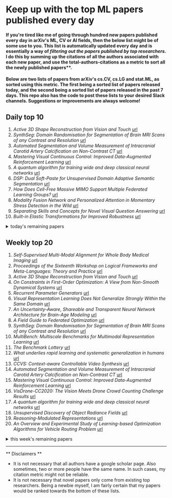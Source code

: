 # Keep up with the top ML papers published every day

#### If you're tired like me of going through hundred new papers published every day in arXiv's ML, CV or AI fields, then the below list might be of some use to you. This list is automatically updated every day and is essentially a way of *filtering out the papers published by top researchers*. I do this by summing up the citations of all the authors associated with each new paper, and use the total-authors-citations as a metric to sort all the newly published papers**. 

#### Below are two lists of papers from arXiv's cs.CV, cs.LG and stat.ML, as sorted using this metric. The first being a sorted list of papers released today, and the second being a sorted list of papers released in the past 7 days. This repo also has the code to post these lists to your desired Slack channels. Suggestions or improvements are always welcome!

## Daily top 10
1. *Active 3D Shape Reconstruction from Vision and Touch* [url](http://arxiv.org/abs/2107.09584v1)
2. *SynthSeg: Domain Randomisation for Segmentation of Brain MRI Scans of any Contrast and Resolution* [url](http://arxiv.org/abs/2107.09559v1)
3. *Automated Segmentation and Volume Measurement of Intracranial Carotid Artery Calcification on Non-Contrast CT* [url](http://arxiv.org/abs/2107.09442v1)
4. *Mastering Visual Continuous Control: Improved Data-Augmented Reinforcement Learning* [url](http://arxiv.org/abs/2107.09645v1)
5. *A quantum algorithm for training wide and deep classical neural networks* [url](http://arxiv.org/abs/2107.09200v1)
6. *DSP: Dual Soft-Paste for Unsupervised Domain Adaptive Semantic Segmentation* [url](http://arxiv.org/abs/2107.09600v1)
7. *How Does Cell-Free Massive MIMO Support Multiple Federated Learning Groups?* [url](http://arxiv.org/abs/2107.09577v1)
8. *Modality Fusion Network and Personalized Attention in Momentary Stress Detection in the Wild* [url](http://arxiv.org/abs/2107.09510v1)
9. *Separating Skills and Concepts for Novel Visual Question Answering* [url](http://arxiv.org/abs/2107.09106v1)
10. *Built-in Elastic Transformations for Improved Robustness* [url](http://arxiv.org/abs/2107.09391v1)
<details><summary>today's remaining papers</summary>
  <ol start=11>
    <li><i>LAPNet: Non-rigid Registration derived in k-space for Magnetic Resonance Imaging</i> <a href="http://arxiv.org/abs/2107.09060v1">url</a></li>
    <li><i>Dim but not entirely dark: Extracting the Galactic Center Excess' source-count distribution with neural nets</i> <a href="http://arxiv.org/abs/2107.09070v1">url</a></li>
    <li><i>Learning a Sensor-invariant Embedding of Satellite Data: A Case Study for Lake Ice Monitoring</i> <a href="http://arxiv.org/abs/2107.09092v1">url</a></li>
    <li><i>Learn2Hop: Learned Optimization on Rough Landscapes</i> <a href="http://arxiv.org/abs/2107.09661v1">url</a></li>
    <li><i>Locality-aware Channel-wise Dropout for Occluded Face Recognition</i> <a href="http://arxiv.org/abs/2107.09270v1">url</a></li>
    <li><i>DeepSMILE: Self-supervised heterogeneity-aware multiple instance learning for DNA damage response defect classification directly from H&E whole-slide images</i> <a href="http://arxiv.org/abs/2107.09405v1">url</a></li>
    <li><i>Critic Guided Segmentation of Rewarding Objects in First-Person Views</i> <a href="http://arxiv.org/abs/2107.09540v1">url</a></li>
    <li><i>OSLO: On-the-Sphere Learning for Omnidirectional images and its application to 360-degree image compression</i> <a href="http://arxiv.org/abs/2107.09179v1">url</a></li>
    <li><i>QVHighlights: Detecting Moments and Highlights in Videos via Natural Language Queries</i> <a href="http://arxiv.org/abs/2107.09609v1">url</a></li>
    <li><i>ReSSL: Relational Self-Supervised Learning with Weak Augmentation</i> <a href="http://arxiv.org/abs/2107.09282v1">url</a></li>
    <li><i>A Review of Generative Adversarial Networks in Cancer Imaging: New Applications, New Solutions</i> <a href="http://arxiv.org/abs/2107.09543v1">url</a></li>
    <li><i>Large-scale graph representation learning with very deep GNNs and self-supervision</i> <a href="http://arxiv.org/abs/2107.09422v1">url</a></li>
    <li><i>Test-Agnostic Long-Tailed Recognition by Test-Time Aggregating Diverse Experts with Self-Supervision</i> <a href="http://arxiv.org/abs/2107.09249v1">url</a></li>
    <li><i>SVSNet: An End-to-end Speaker Voice Similarity Assessment Model</i> <a href="http://arxiv.org/abs/2107.09392v1">url</a></li>
    <li><i>Confidence Aware Neural Networks for Skin Cancer Detection</i> <a href="http://arxiv.org/abs/2107.09118v1">url</a></li>
    <li><i>Evaluating Probabilistic Inference in Deep Learning: Beyond Marginal Predictions</i> <a href="http://arxiv.org/abs/2107.09224v1">url</a></li>
    <li><i>An Embedding of ReLU Networks and an Analysis of their Identifiability</i> <a href="http://arxiv.org/abs/2107.09370v1">url</a></li>
    <li><i>Transfer Learning for Credit Card Fraud Detection: A Journey from Research to Production</i> <a href="http://arxiv.org/abs/2107.09323v1">url</a></li>
    <li><i>Positive/Negative Approximate Multipliers for DNN Accelerators</i> <a href="http://arxiv.org/abs/2107.09366v1">url</a></li>
    <li><i>Algorithm Selection on a Meta Level</i> <a href="http://arxiv.org/abs/2107.09414v1">url</a></li>
    <li><i>Discriminator-Free Generative Adversarial Attack</i> <a href="http://arxiv.org/abs/2107.09225v1">url</a></li>
    <li><i>Reconstruction of the Density Power Spectrum from Quasar Spectra using Machine Learning</i> <a href="http://arxiv.org/abs/2107.09082v1">url</a></li>
    <li><i>Multi-Modal Temporal Convolutional Network for Anticipating Actions in Egocentric Videos</i> <a href="http://arxiv.org/abs/2107.09504v1">url</a></li>
    <li><i>Compressing Multisets with Large Alphabets</i> <a href="http://arxiv.org/abs/2107.09202v1">url</a></li>
    <li><i>Parametric Scattering Networks</i> <a href="http://arxiv.org/abs/2107.09539v1">url</a></li>
    <li><i>Heterogeneous network-based drug repurposing for COVID-19</i> <a href="http://arxiv.org/abs/2107.09217v1">url</a></li>
    <li><i>Streaming End-to-End ASR based on Blockwise Non-Autoregressive Models</i> <a href="http://arxiv.org/abs/2107.09428v1">url</a></li>
    <li><i>Different kinds of cognitive plausibility: why are transformers better than RNNs at predicting N400 amplitude?</i> <a href="http://arxiv.org/abs/2107.09648v1">url</a></li>
    <li><i>AI in Finance: Challenges, Techniques and Opportunities</i> <a href="http://arxiv.org/abs/2107.09051v1">url</a></li>
    <li><i>Inference for Change Points in High Dimensional Mean Shift Models</i> <a href="http://arxiv.org/abs/2107.09150v1">url</a></li>
    <li><i>Rethinking the limiting dynamics of SGD: modified loss, phase space oscillations, and anomalous diffusion</i> <a href="http://arxiv.org/abs/2107.09133v1">url</a></li>
    <li><i>Responsible and Regulatory Conform Machine Learning for Medicine: A Survey of Technical Challenges and Solutions</i> <a href="http://arxiv.org/abs/2107.09546v1">url</a></li>
    <li><i>Adaptive wavelet distillation from neural networks through interpretations</i> <a href="http://arxiv.org/abs/2107.09145v1">url</a></li>
    <li><i>Relay-Assisted Cooperative Federated Learning</i> <a href="http://arxiv.org/abs/2107.09518v1">url</a></li>
    <li><i>Sequence-to-Sequence Piano Transcription with Transformers</i> <a href="http://arxiv.org/abs/2107.09142v1">url</a></li>
    <li><i>Protecting Semantic Segmentation Models by Using Block-wise Image Encryption with Secret Key from Unauthorized Access</i> <a href="http://arxiv.org/abs/2107.09362v1">url</a></li>
    <li><i>Learned Sorted Table Search and Static Indexes in Small Space: Methodological and Practical Insights via an Experimental Study</i> <a href="http://arxiv.org/abs/2107.09480v1">url</a></li>
    <li><i>Shared Interest: Large-Scale Visual Analysis of Model Behavior by Measuring Human-AI Alignment</i> <a href="http://arxiv.org/abs/2107.09234v1">url</a></li>
    <li><i>Monocular Visual Analysis for Electronic Line Calling of Tennis Games</i> <a href="http://arxiv.org/abs/2107.09255v1">url</a></li>
    <li><i>Music Tempo Estimation via Neural Networks -- A Comparative Analysis</i> <a href="http://arxiv.org/abs/2107.09208v1">url</a></li>
    <li><i>Boosting few-shot classification with view-learnable contrastive learning</i> <a href="http://arxiv.org/abs/2107.09242v1">url</a></li>
    <li><i>ByPE-VAE: Bayesian Pseudocoresets Exemplar VAE</i> <a href="http://arxiv.org/abs/2107.09286v1">url</a></li>
    <li><i>Quality and Complexity Assessment of Learning-Based Image Compression Solutions</i> <a href="http://arxiv.org/abs/2107.09136v1">url</a></li>
    <li><i>Kernel Selection for Stein Variational Gradient Descent</i> <a href="http://arxiv.org/abs/2107.09338v1">url</a></li>
    <li><i>Convolutional module for heart localization and segmentation in MRI</i> <a href="http://arxiv.org/abs/2107.09134v1">url</a></li>
    <li><i>Latency-Memory Optimized Splitting of Convolution Neural Networks for Resource Constrained Edge Devices</i> <a href="http://arxiv.org/abs/2107.09123v1">url</a></li>
    <li><i>Can we globally optimize cross-validation loss? Quasiconvexity in ridge regression</i> <a href="http://arxiv.org/abs/2107.09194v1">url</a></li>
    <li><i>Reinforcement learning autonomously identifying the source of errors for agents in a group mission</i> <a href="http://arxiv.org/abs/2107.09232v1">url</a></li>
    <li><i>Edge of chaos as a guiding principle for modern neural network training</i> <a href="http://arxiv.org/abs/2107.09437v1">url</a></li>
    <li><i>LENS: Layer Distribution Enabled Neural Architecture Search in Edge-Cloud Hierarchies</i> <a href="http://arxiv.org/abs/2107.09309v1">url</a></li>
    <li><i>GNN4IP: Graph Neural Network for Hardware Intellectual Property Piracy Detection</i> <a href="http://arxiv.org/abs/2107.09130v1">url</a></li>
    <li><i>Attention-Guided NIR Image Colorization via Adaptive Fusion of Semantic and Texture Clues</i> <a href="http://arxiv.org/abs/2107.09237v1">url</a></li>
    <li><i>Generative Video Transformer: Can Objects be the Words?</i> <a href="http://arxiv.org/abs/2107.09240v1">url</a></li>
    <li><i>Active operator inference for learning low-dimensional dynamical-system models from noisy data</i> <a href="http://arxiv.org/abs/2107.09256v1">url</a></li>
    <li><i>Open Problem: Is There an Online Learning Algorithm That Learns Whenever Online Learning Is Possible?</i> <a href="http://arxiv.org/abs/2107.09542v1">url</a></li>
    <li><i>A Real-time Speaker Diarization System Based on Spatial Spectrum</i> <a href="http://arxiv.org/abs/2107.09321v1">url</a></li>
    <li><i>Sample Complexity of Learning Quantum Circuits</i> <a href="http://arxiv.org/abs/2107.09078v1">url</a></li>
    <li><i>Self-Supervised Domain Adaptation for Diabetic Retinopathy Grading using Vessel Image Reconstruction</i> <a href="http://arxiv.org/abs/2107.09372v1">url</a></li>
    <li><i>Wave-Informed Matrix Factorization withGlobal Optimality Guarantees</i> <a href="http://arxiv.org/abs/2107.09144v1">url</a></li>
    <li><i>Predicting Friction System Performance with Symbolic Regression and Genetic Programming with Factor Variables</i> <a href="http://arxiv.org/abs/2107.09484v1">url</a></li>
    <li><i>Characterizing Generalization under Out-Of-Distribution Shifts in Deep Metric Learning</i> <a href="http://arxiv.org/abs/2107.09562v1">url</a></li>
    <li><i>Examining the Human Perceptibility of Black-Box Adversarial Attacks on Face Recognition</i> <a href="http://arxiv.org/abs/2107.09126v1">url</a></li>
    <li><i>Best-of-All-Worlds Bounds for Online Learning with Feedback Graphs</i> <a href="http://arxiv.org/abs/2107.09572v1">url</a></li>
    <li><i>Data Hiding with Deep Learning: A Survey Unifying Digital Watermarking and Steganography</i> <a href="http://arxiv.org/abs/2107.09287v1">url</a></li>
    <li><i>A Bayesian Approach to Invariant Deep Neural Networks</i> <a href="http://arxiv.org/abs/2107.09301v1">url</a></li>
    <li><i>Improving exploration in policy gradient search: Application to symbolic optimization</i> <a href="http://arxiv.org/abs/2107.09158v1">url</a></li>
    <li><i>An induction proof of the backpropagation algorithm in matrix notation</i> <a href="http://arxiv.org/abs/2107.09384v1">url</a></li>
    <li><i>Precision-Weighted Federated Learning</i> <a href="http://arxiv.org/abs/2107.09627v1">url</a></li>
    <li><i>DPNNet-2.0 Part I: Finding hidden planets from simulated images of protoplanetary disk gaps</i> <a href="http://arxiv.org/abs/2107.09086v1">url</a></li>
    <li><i>Predicting Driver Takeover Time in Conditionally Automated Driving</i> <a href="http://arxiv.org/abs/2107.09545v1">url</a></li>
    <li><i>Accelerating deep neural networks for efficient scene understanding in automotive cyber-physical systems</i> <a href="http://arxiv.org/abs/2107.09101v1">url</a></li>
    <li><i>A New Clustering-Based Technique for the Acceleration of Deep Convolutional Networks</i> <a href="http://arxiv.org/abs/2107.09095v1">url</a></li>
    <li><i>Cell Detection from Imperfect Annotation by Pseudo Label Selection Using P-classification</i> <a href="http://arxiv.org/abs/2107.09289v1">url</a></li>
    <li><i>Canonical Polyadic Decomposition and Deep Learning for Machine Fault Detection</i> <a href="http://arxiv.org/abs/2107.09519v1">url</a></li>
    <li><i>SynthTIGER: Synthetic Text Image GEneratoR Towards Better Text Recognition Models</i> <a href="http://arxiv.org/abs/2107.09313v1">url</a></li>
    <li><i>Approximation Theory of Convolutional Architectures for Time Series Modelling</i> <a href="http://arxiv.org/abs/2107.09355v1">url</a></li>
    <li><i>Image-Hashing-Based Anomaly Detection for Privacy-Preserving Online Proctoring</i> <a href="http://arxiv.org/abs/2107.09373v1">url</a></li>
    <li><i>Rethinking the Tradeoff in Integrated Sensing and Communication: Recognition Accuracy versus Communication Rate</i> <a href="http://arxiv.org/abs/2107.09621v1">url</a></li>
    <li><i>Constrained Policy Gradient Method for Safe and Fast Reinforcement Learning: a Neural Tangent Kernel Based Approach</i> <a href="http://arxiv.org/abs/2107.09139v1">url</a></li>
    <li><i>Toward Collaborative Reinforcement Learning Agents that Communicate Through Text-Based Natural Language</i> <a href="http://arxiv.org/abs/2107.09356v1">url</a></li>
    <li><i>CREW: Computation Reuse and Efficient Weight Storage for Hardware-accelerated MLPs and RNNs</i> <a href="http://arxiv.org/abs/2107.09408v1">url</a></li>
    <li><i>Incorporating domain knowledge into neural-guided search</i> <a href="http://arxiv.org/abs/2107.09182v1">url</a></li>
    <li><i>CANITA: Faster Rates for Distributed Convex Optimization with Communication Compression</i> <a href="http://arxiv.org/abs/2107.09461v1">url</a></li>
    <li><i>S2Looking: A Satellite Side-Looking Dataset for Building Change Detection</i> <a href="http://arxiv.org/abs/2107.09244v1">url</a></li>
    <li><i>Follow Your Path: a Progressive Method for Knowledge Distillation</i> <a href="http://arxiv.org/abs/2107.09305v1">url</a></li>
    <li><i>OnlineSTL: Scaling Time Series Decomposition by 100x</i> <a href="http://arxiv.org/abs/2107.09110v1">url</a></li>
    <li><i>Mining Topological Dependencies of Recurrent Congestion in Road Networks</i> <a href="http://arxiv.org/abs/2107.09554v1">url</a></li>
    <li><i>An Empirical Analysis of Measure-Valued Derivatives for Policy Gradients</i> <a href="http://arxiv.org/abs/2107.09359v1">url</a></li>
    <li><i>Saliency for free: Saliency prediction as a side-effect of object recognition</i> <a href="http://arxiv.org/abs/2107.09628v1">url</a></li>
    <li><i>Reward-Weighted Regression Converges to a Global Optimum</i> <a href="http://arxiv.org/abs/2107.09088v1">url</a></li>
    <li><i>Establishing process-structure linkages using Generative Adversarial Networks</i> <a href="http://arxiv.org/abs/2107.09402v1">url</a></li>
    <li><i>Support Recovery in Universal One-bit Compressed Sensing</i> <a href="http://arxiv.org/abs/2107.09091v1">url</a></li>
    <li><i>Proximal Policy Optimization for Tracking Control Exploiting Future Reference Information</i> <a href="http://arxiv.org/abs/2107.09647v1">url</a></li>
    <li><i>Stock price prediction using BERT and GAN</i> <a href="http://arxiv.org/abs/2107.09055v1">url</a></li>
    <li><i>Significant Wave Height Prediction based on Wavelet Graph Neural Network</i> <a href="http://arxiv.org/abs/2107.09483v1">url</a></li>
    <li><i>Understanding Gender and Racial Disparities in Image Recognition Models</i> <a href="http://arxiv.org/abs/2107.09211v1">url</a></li>
    <li><i>On Estimating Rank-One Spiked Tensors in the Presence of Heavy Tailed Errors</i> <a href="http://arxiv.org/abs/2107.09660v1">url</a></li>
    <li><i>Asymptotic Escape of Spurious Critical Points on the Low-rank Matrix Manifold</i> <a href="http://arxiv.org/abs/2107.09207v1">url</a></li>
    <li><i>A Comparison of Supervised and Unsupervised Deep Learning Methods for Anomaly Detection in Images</i> <a href="http://arxiv.org/abs/2107.09204v1">url</a></li>
    <li><i>Towards Privacy-preserving Explanations in Medical Image Analysis</i> <a href="http://arxiv.org/abs/2107.09652v1">url</a></li>
    <li><i>Learning Altruistic Behaviours in Reinforcement Learning without External Rewards</i> <a href="http://arxiv.org/abs/2107.09598v1">url</a></li>
    <li><i>Positively Weighted Kernel Quadrature via Subsampling</i> <a href="http://arxiv.org/abs/2107.09597v1">url</a></li>
    <li><i>Estimation of a regression function on a manifold by fully connected deep neural networks</i> <a href="http://arxiv.org/abs/2107.09532v1">url</a></li>
    <li><i>RankSRGAN: Super Resolution Generative Adversarial Networks with Learning to Rank</i> <a href="http://arxiv.org/abs/2107.09427v1">url</a></li>
    <li><i>Audio2Head: Audio-driven One-shot Talking-head Generation with Natural Head Motion</i> <a href="http://arxiv.org/abs/2107.09293v1">url</a></li>
    <li><i>FoleyGAN: Visually Guided Generative Adversarial Network-Based Synchronous Sound Generation in Silent Videos</i> <a href="http://arxiv.org/abs/2107.09262v1">url</a></li>
    <li><i>OPAL: Offline Preference-Based Apprenticeship Learning</i> <a href="http://arxiv.org/abs/2107.09251v1">url</a></li>
    <li><i>Wide and Deep Graph Neural Network with Distributed Online Learning</i> <a href="http://arxiv.org/abs/2107.09203v1">url</a></li>
    <li><i>DeepSocNav: Social Navigation by Imitating Human Behaviors</i> <a href="http://arxiv.org/abs/2107.09170v1">url</a></li>
    <li><i>Token-Level Supervised Contrastive Learning for Punctuation Restoration</i> <a href="http://arxiv.org/abs/2107.09099v1">url</a></li>
    <li><i>Predicting the 2020 US Presidential Election with Twitter</i> <a href="http://arxiv.org/abs/2107.09640v1">url</a></li>
    <li><i>Feature-Filter: Detecting Adversarial Examples through Filtering off Recessive Features</i> <a href="http://arxiv.org/abs/2107.09502v1">url</a></li>
  </ol>
</details>

## Weekly top 20
1. *Self-Supervised Multi-Modal Alignment for Whole Body Medical Imaging* [url](http://arxiv.org/abs/2107.06652v1)
2. *Proceedings of the Sixteenth Workshop on Logical Frameworks and Meta-Languages: Theory and Practice* [url](http://arxiv.org/abs/2107.07376v1)
3. *Active 3D Shape Reconstruction from Vision and Touch* [url](http://arxiv.org/abs/2107.09584v1)
4. *On Constraints in First-Order Optimization: A View from Non-Smooth Dynamical Systems* [url](http://arxiv.org/abs/2107.08225v1)
5. *Recurrent Parameter Generators* [url](http://arxiv.org/abs/2107.07110v1)
6. *Visual Representation Learning Does Not Generalize Strongly Within the Same Domain* [url](http://arxiv.org/abs/2107.08221v1)
7. *An Uncertainty-Aware, Shareable and Transparent Neural Network Architecture for Brain-Age Modeling* [url](http://arxiv.org/abs/2107.07977v1)
8. *A Field Guide to Federated Optimization* [url](http://arxiv.org/abs/2107.06917v1)
9. *SynthSeg: Domain Randomisation for Segmentation of Brain MRI Scans of any Contrast and Resolution* [url](http://arxiv.org/abs/2107.09559v1)
10. *MultiBench: Multiscale Benchmarks for Multimodal Representation Learning* [url](http://arxiv.org/abs/2107.07502v1)
11. *The Benchmark Lottery* [url](http://arxiv.org/abs/2107.07002v1)
12. *What underlies rapid learning and systematic generalization in humans* [url](http://arxiv.org/abs/2107.06994v1)
13. *CCVS: Context-aware Controllable Video Synthesis* [url](http://arxiv.org/abs/2107.08037v1)
14. *Automated Segmentation and Volume Measurement of Intracranial Carotid Artery Calcification on Non-Contrast CT* [url](http://arxiv.org/abs/2107.09442v1)
15. *Mastering Visual Continuous Control: Improved Data-Augmented Reinforcement Learning* [url](http://arxiv.org/abs/2107.09645v1)
16. *VisDrone-CC2020: The Vision Meets Drone Crowd Counting Challenge Results* [url](http://arxiv.org/abs/2107.08766v1)
17. *A quantum algorithm for training wide and deep classical neural networks* [url](http://arxiv.org/abs/2107.09200v1)
18. *Unsupervised Discovery of Object Radiance Fields* [url](http://arxiv.org/abs/2107.07905v1)
19. *Reasoning-Modulated Representations* [url](http://arxiv.org/abs/2107.08881v1)
20. *An Overview and Experimental Study of Learning-based Optimization Algorithms for Vehicle Routing Problem* [url](http://arxiv.org/abs/2107.07076v1)
<details><summary>this week's remaining papers</summary>
  <ol start=21>
    <li><i>GoTube: Scalable Stochastic Verification of Continuous-Depth Models</i> <a href="http://arxiv.org/abs/2107.08467v1">url</a></li>
    <li><i>Fairness in Ranking under Uncertainty</i> <a href="http://arxiv.org/abs/2107.06720v1">url</a></li>
    <li><i>Transductive image segmentation: Self-training and effect of uncertainty estimation</i> <a href="http://arxiv.org/abs/2107.08964v1">url</a></li>
    <li><i>Playful Interactions for Representation Learning</i> <a href="http://arxiv.org/abs/2107.09046v1">url</a></li>
    <li><i>DSP: Dual Soft-Paste for Unsupervised Domain Adaptive Semantic Segmentation</i> <a href="http://arxiv.org/abs/2107.09600v1">url</a></li>
    <li><i>Deep Automatic Natural Image Matting</i> <a href="http://arxiv.org/abs/2107.07235v1">url</a></li>
    <li><i>Hierarchical Few-Shot Imitation with Skill Transition Models</i> <a href="http://arxiv.org/abs/2107.08981v1">url</a></li>
    <li><i>Compound Figure Separation of Biomedical Images with Side Loss</i> <a href="http://arxiv.org/abs/2107.08650v1">url</a></li>
    <li><i>Federated Mixture of Experts</i> <a href="http://arxiv.org/abs/2107.06724v1">url</a></li>
    <li><i>How Does Cell-Free Massive MIMO Support Multiple Federated Learning Groups?</i> <a href="http://arxiv.org/abs/2107.09577v1">url</a></li>
    <li><i>Multiple Instance Learning with Auxiliary Task Weighting for Multiple Myeloma Classification</i> <a href="http://arxiv.org/abs/2107.07805v1">url</a></li>
    <li><i>A Theory of PAC Learnability of Partial Concept Classes</i> <a href="http://arxiv.org/abs/2107.08444v1">url</a></li>
    <li><i>Representation Consolidation for Training Expert Students</i> <a href="http://arxiv.org/abs/2107.08039v1">url</a></li>
    <li><i>Tourbillon: a Physically Plausible Neural Architecture</i> <a href="http://arxiv.org/abs/2107.06424v1">url</a></li>
    <li><i>Transformer-based Machine Learning for Fast SAT Solvers and Logic Synthesis</i> <a href="http://arxiv.org/abs/2107.07116v1">url</a></li>
    <li><i>Optical Inspection of the Silicon Micro-strip Sensors for the CBM Experiment employing Artificial Intelligence</i> <a href="http://arxiv.org/abs/2107.07714v1">url</a></li>
    <li><i>STAR: Sparse Transformer-based Action Recognition</i> <a href="http://arxiv.org/abs/2107.07089v1">url</a></li>
    <li><i>MURAL: Meta-Learning Uncertainty-Aware Rewards for Outcome-Driven Reinforcement Learning</i> <a href="http://arxiv.org/abs/2107.07184v1">url</a></li>
    <li><i>Explore and Control with Adversarial Surprise</i> <a href="http://arxiv.org/abs/2107.07394v1">url</a></li>
    <li><i>Neighbor-view Enhanced Model for Vision and Language Navigation</i> <a href="http://arxiv.org/abs/2107.07201v1">url</a></li>
    <li><i>Dynamic Convolution for 3D Point Cloud Instance Segmentation</i> <a href="http://arxiv.org/abs/2107.08392v1">url</a></li>
    <li><i>Conservative Objective Models for Effective Offline Model-Based Optimization</i> <a href="http://arxiv.org/abs/2107.06882v1">url</a></li>
    <li><i>Tracing Halpha Fibrils through Bayesian Deep Learning</i> <a href="http://arxiv.org/abs/2107.07886v1">url</a></li>
    <li><i>Modality Fusion Network and Personalized Attention in Momentary Stress Detection in the Wild</i> <a href="http://arxiv.org/abs/2107.09510v1">url</a></li>
    <li><i>StyleFusion: A Generative Model for Disentangling Spatial Segments</i> <a href="http://arxiv.org/abs/2107.07437v1">url</a></li>
    <li><i>Generative and reproducible benchmarks for comprehensive evaluation of machine learning classifiers</i> <a href="http://arxiv.org/abs/2107.06475v1">url</a></li>
    <li><i>Just Train Twice: Improving Group Robustness without Training Group Information</i> <a href="http://arxiv.org/abs/2107.09044v1">url</a></li>
    <li><i>Communication-Efficient Hierarchical Federated Learning for IoT Heterogeneous Systems with Imbalanced Data</i> <a href="http://arxiv.org/abs/2107.06548v1">url</a></li>
    <li><i>FMNet: Latent Feature-wise Mapping Network for Cleaning up Noisy Micro-Doppler Spectrogram</i> <a href="http://arxiv.org/abs/2107.07312v1">url</a></li>
    <li><i>Separating Skills and Concepts for Novel Visual Question Answering</i> <a href="http://arxiv.org/abs/2107.09106v1">url</a></li>
    <li><i>Shortest-Path Constrained Reinforcement Learning for Sparse Reward Tasks</i> <a href="http://arxiv.org/abs/2107.06405v1">url</a></li>
    <li><i>HTLM: Hyper-Text Pre-Training and Prompting of Language Models</i> <a href="http://arxiv.org/abs/2107.06955v1">url</a></li>
    <li><i>Built-in Elastic Transformations for Improved Robustness</i> <a href="http://arxiv.org/abs/2107.09391v1">url</a></li>
    <li><i>Align before Fuse: Vision and Language Representation Learning with Momentum Distillation</i> <a href="http://arxiv.org/abs/2107.07651v1">url</a></li>
    <li><i>End-to-end Ultrasound Frame to Volume Registration</i> <a href="http://arxiv.org/abs/2107.06449v1">url</a></li>
    <li><i>Semi-Supervised Hypothesis Transfer for Source-Free Domain Adaptation</i> <a href="http://arxiv.org/abs/2107.06735v1">url</a></li>
    <li><i>How Much Can CLIP Benefit Vision-and-Language Tasks?</i> <a href="http://arxiv.org/abs/2107.06383v1">url</a></li>
    <li><i>LAPNet: Non-rigid Registration derived in k-space for Magnetic Resonance Imaging</i> <a href="http://arxiv.org/abs/2107.09060v1">url</a></li>
    <li><i>Deduplicating Training Data Makes Language Models Better</i> <a href="http://arxiv.org/abs/2107.06499v1">url</a></li>
    <li><i>Developmental Stage Classification of Embryos Using Two-Stream Neural Network with Linear-Chain Conditional Random Field</i> <a href="http://arxiv.org/abs/2107.06360v1">url</a></li>
    <li><i>Megaverse: Simulating Embodied Agents at One Million Experiences per Second</i> <a href="http://arxiv.org/abs/2107.08170v1">url</a></li>
    <li><i>Analysis of training and seed bias in small molecules generated with a conditional graph-based variational autoencoder -- Insights for practical AI-driven molecule generation</i> <a href="http://arxiv.org/abs/2107.08987v1">url</a></li>
    <li><i>Going Beyond Linear RL: Sample Efficient Neural Function Approximation</i> <a href="http://arxiv.org/abs/2107.06466v1">url</a></li>
    <li><i>Deep Neural Networks are Surprisingly Reversible: A Baseline for Zero-Shot Inversion</i> <a href="http://arxiv.org/abs/2107.06304v1">url</a></li>
    <li><i>Dim but not entirely dark: Extracting the Galactic Center Excess' source-count distribution with neural nets</i> <a href="http://arxiv.org/abs/2107.09070v1">url</a></li>
    <li><i>Adaptable Agent Populations via a Generative Model of Policies</i> <a href="http://arxiv.org/abs/2107.07506v1">url</a></li>
    <li><i>Lidar Light Scattering Augmentation (LISA): Physics-based Simulation of Adverse Weather Conditions for 3D Object Detection</i> <a href="http://arxiv.org/abs/2107.07004v1">url</a></li>
    <li><i>Learning a Sensor-invariant Embedding of Satellite Data: A Case Study for Lake Ice Monitoring</i> <a href="http://arxiv.org/abs/2107.09092v1">url</a></li>
    <li><i>Reinforcement Learning for Optimal Stationary Control of Linear Stochastic Systems</i> <a href="http://arxiv.org/abs/2107.07788v1">url</a></li>
    <li><i>Compressed particle methods for expensive models with application in Astronomy and Remote Sensing</i> <a href="http://arxiv.org/abs/2107.08465v1">url</a></li>
    <li><i>Algorithmic Concept-based Explainable Reasoning</i> <a href="http://arxiv.org/abs/2107.07493v1">url</a></li>
    <li><i>Probabilistic Human Motion Prediction via A Bayesian Neural Network</i> <a href="http://arxiv.org/abs/2107.06564v1">url</a></li>
    <li><i>Learn2Hop: Learned Optimization on Rough Landscapes</i> <a href="http://arxiv.org/abs/2107.09661v1">url</a></li>
    <li><i>ZR-2021VG: Zero-Resource Speech Challenge, Visually-Grounded Language Modelling track, 2021 edition</i> <a href="http://arxiv.org/abs/2107.06546v1">url</a></li>
    <li><i>A New Representation of Successor Features for Transfer across Dissimilar Environments</i> <a href="http://arxiv.org/abs/2107.08426v1">url</a></li>
    <li><i>Automatic and explainable grading of meningiomas from histopathology images</i> <a href="http://arxiv.org/abs/2107.08850v1">url</a></li>
    <li><i>Locality-aware Channel-wise Dropout for Occluded Face Recognition</i> <a href="http://arxiv.org/abs/2107.09270v1">url</a></li>
    <li><i>DeepSMILE: Self-supervised heterogeneity-aware multiple instance learning for DNA damage response defect classification directly from H&E whole-slide images</i> <a href="http://arxiv.org/abs/2107.09405v1">url</a></li>
    <li><i>Graph Jigsaw Learning for Cartoon Face Recognition</i> <a href="http://arxiv.org/abs/2107.06532v1">url</a></li>
    <li><i>Unpaired cross-modality educed distillation (CMEDL) applied to CT lung tumor segmentation</i> <a href="http://arxiv.org/abs/2107.07985v1">url</a></li>
    <li><i>Critic Guided Segmentation of Rewarding Objects in First-Person Views</i> <a href="http://arxiv.org/abs/2107.09540v1">url</a></li>
    <li><i>OSLO: On-the-Sphere Learning for Omnidirectional images and its application to 360-degree image compression</i> <a href="http://arxiv.org/abs/2107.09179v1">url</a></li>
    <li><i>Mediated Uncoupled Learning: Learning Functions without Direct Input-output Correspondences</i> <a href="http://arxiv.org/abs/2107.08135v1">url</a></li>
    <li><i>Variational Topic Inference for Chest X-Ray Report Generation</i> <a href="http://arxiv.org/abs/2107.07314v1">url</a></li>
    <li><i>From Show to Tell: A Survey on Image Captioning</i> <a href="http://arxiv.org/abs/2107.06912v1">url</a></li>
    <li><i>TEACHING -- Trustworthy autonomous cyber-physical applications through human-centred intelligence</i> <a href="http://arxiv.org/abs/2107.06543v1">url</a></li>
    <li><i>High carbon stock mapping at large scale with optical satellite imagery and spaceborne LIDAR</i> <a href="http://arxiv.org/abs/2107.07431v1">url</a></li>
    <li><i>Expert Graphs: Synthesizing New Expertise via Collaboration</i> <a href="http://arxiv.org/abs/2107.07054v1">url</a></li>
    <li><i>Proceedings of ICML 2021 Workshop on Theoretic Foundation, Criticism, and Application Trend of Explainable AI</i> <a href="http://arxiv.org/abs/2107.08821v1">url</a></li>
    <li><i>Artificial Intelligence in PET: an Industry Perspective</i> <a href="http://arxiv.org/abs/2107.06747v1">url</a></li>
    <li><i>QVHighlights: Detecting Moments and Highlights in Videos via Natural Language Queries</i> <a href="http://arxiv.org/abs/2107.09609v1">url</a></li>
    <li><i>Predicting the near-wall region of turbulence through convolutional neural networks</i> <a href="http://arxiv.org/abs/2107.07340v1">url</a></li>
    <li><i>ReSSL: Relational Self-Supervised Learning with Weak Augmentation</i> <a href="http://arxiv.org/abs/2107.09282v1">url</a></li>
    <li><i>StyleVideoGAN: A Temporal Generative Model using a Pretrained StyleGAN</i> <a href="http://arxiv.org/abs/2107.07224v1">url</a></li>
    <li><i>A Review of Generative Adversarial Networks in Cancer Imaging: New Applications, New Solutions</i> <a href="http://arxiv.org/abs/2107.09543v1">url</a></li>
    <li><i>Large-scale graph representation learning with very deep GNNs and self-supervision</i> <a href="http://arxiv.org/abs/2107.09422v1">url</a></li>
    <li><i>Multi-Attention Generative Adversarial Network for Remote Sensing Image Super-Resolution</i> <a href="http://arxiv.org/abs/2107.06536v1">url</a></li>
    <li><i>For high-dimensional hierarchical models, consider exchangeability of effects across covariates instead of across datasets</i> <a href="http://arxiv.org/abs/2107.06428v1">url</a></li>
    <li><i>Training Compact CNNs for Image Classification using Dynamic-coded Filter Fusion</i> <a href="http://arxiv.org/abs/2107.06916v1">url</a></li>
    <li><i>Unsupervised Anomaly Instance Segmentation for Baggage Threat Recognition</i> <a href="http://arxiv.org/abs/2107.07333v1">url</a></li>
    <li><i>Annotation and Classification of Evidence and Reasoning Revisions in Argumentative Writing</i> <a href="http://arxiv.org/abs/2107.06990v1">url</a></li>
    <li><i>OODformer: Out-Of-Distribution Detection Transformer</i> <a href="http://arxiv.org/abs/2107.08976v1">url</a></li>
    <li><i>Graphhopper: Multi-Hop Scene Graph Reasoning for Visual Question Answering</i> <a href="http://arxiv.org/abs/2107.06325v1">url</a></li>
    <li><i>Test-Agnostic Long-Tailed Recognition by Test-Time Aggregating Diverse Experts with Self-Supervision</i> <a href="http://arxiv.org/abs/2107.09249v1">url</a></li>
    <li><i>Inverse Contextual Bandits: Learning How Behavior Evolves over Time</i> <a href="http://arxiv.org/abs/2107.06317v1">url</a></li>
    <li><i>Robust Online Control with Model Misspecification</i> <a href="http://arxiv.org/abs/2107.07732v1">url</a></li>
    <li><i>Context-Conditional Adaptation for Recognizing Unseen Classes in Unseen Domains</i> <a href="http://arxiv.org/abs/2107.07497v1">url</a></li>
    <li><i>Correlation detection in trees for partial graph alignment</i> <a href="http://arxiv.org/abs/2107.07623v1">url</a></li>
    <li><i>Differential-Critic GAN: Generating What You Want by a Cue of Preferences</i> <a href="http://arxiv.org/abs/2107.06700v1">url</a></li>
    <li><i>Graph Representation Learning for Road Type Classification</i> <a href="http://arxiv.org/abs/2107.07791v1">url</a></li>
    <li><i>SVSNet: An End-to-end Speaker Voice Similarity Assessment Model</i> <a href="http://arxiv.org/abs/2107.09392v1">url</a></li>
    <li><i>Visual Adversarial Imitation Learning using Variational Models</i> <a href="http://arxiv.org/abs/2107.08829v1">url</a></li>
    <li><i>Confidence Aware Neural Networks for Skin Cancer Detection</i> <a href="http://arxiv.org/abs/2107.09118v1">url</a></li>
    <li><i>Epistemic Neural Networks</i> <a href="http://arxiv.org/abs/2107.08924v1">url</a></li>
    <li><i>Evaluating Probabilistic Inference in Deep Learning: Beyond Marginal Predictions</i> <a href="http://arxiv.org/abs/2107.09224v1">url</a></li>
    <li><i>Over-Parameterization and Generalization in Audio Classification</i> <a href="http://arxiv.org/abs/2107.08933v1">url</a></li>
    <li><i>A Framework for Machine Learning of Model Error in Dynamical Systems</i> <a href="http://arxiv.org/abs/2107.06658v1">url</a></li>
    <li><i>An Embedding of ReLU Networks and an Analysis of their Identifiability</i> <a href="http://arxiv.org/abs/2107.09370v1">url</a></li>
    <li><i>Transfer Learning for Credit Card Fraud Detection: A Journey from Research to Production</i> <a href="http://arxiv.org/abs/2107.09323v1">url</a></li>
    <li><i>Positive/Negative Approximate Multipliers for DNN Accelerators</i> <a href="http://arxiv.org/abs/2107.09366v1">url</a></li>
    <li><i>A Queueing-Theoretic Framework for Vehicle Dispatching in Dynamic Car-Hailing [technical report]</i> <a href="http://arxiv.org/abs/2107.08662v1">url</a></li>
    <li><i>Efficient Bayesian Sampling Using Normalizing Flows to Assist Markov Chain Monte Carlo Methods</i> <a href="http://arxiv.org/abs/2107.08001v1">url</a></li>
    <li><i>A Survey on Bias in Visual Datasets</i> <a href="http://arxiv.org/abs/2107.07919v1">url</a></li>
    <li><i>Controlled AutoEncoders to Generate Faces from Voices</i> <a href="http://arxiv.org/abs/2107.07988v1">url</a></li>
    <li><i>When does loss-based prioritization fail?</i> <a href="http://arxiv.org/abs/2107.07741v1">url</a></li>
    <li><i>Frequency-Supervised MR-to-CT Image Synthesis</i> <a href="http://arxiv.org/abs/2107.08962v1">url</a></li>
    <li><i>Shifts: A Dataset of Real Distributional Shift Across Multiple Large-Scale Tasks</i> <a href="http://arxiv.org/abs/2107.07455v1">url</a></li>
    <li><i>Federated Whole Prostate Segmentation in MRI with Personalized Neural Architectures</i> <a href="http://arxiv.org/abs/2107.08111v1">url</a></li>
    <li><i>Heterogeneous Face Frontalization via Domain Agnostic Learning</i> <a href="http://arxiv.org/abs/2107.08311v1">url</a></li>
    <li><i>Fully Polarimetric SAR and Single-Polarization SAR Image Fusion Network</i> <a href="http://arxiv.org/abs/2107.08355v1">url</a></li>
    <li><i>Untrained DNN for Channel Estimation of RIS-Assisted Multi-User OFDM System with Hardware Impairments</i> <a href="http://arxiv.org/abs/2107.07423v1">url</a></li>
    <li><i>Disparity Between Batches as a Signal for Early Stopping</i> <a href="http://arxiv.org/abs/2107.06665v1">url</a></li>
    <li><i>Joint Semi-supervised 3D Super-Resolution and Segmentation with Mixed Adversarial Gaussian Domain Adaptation</i> <a href="http://arxiv.org/abs/2107.07975v1">url</a></li>
    <li><i>Algorithm Selection on a Meta Level</i> <a href="http://arxiv.org/abs/2107.09414v1">url</a></li>
    <li><i>Image Fusion Transformer</i> <a href="http://arxiv.org/abs/2107.09011v1">url</a></li>
    <li><i>Discriminator-Free Generative Adversarial Attack</i> <a href="http://arxiv.org/abs/2107.09225v1">url</a></li>
    <li><i>Causal Inference Struggles with Agency on Online Platforms</i> <a href="http://arxiv.org/abs/2107.08995v1">url</a></li>
    <li><i>MCL-GAN: Generative Adversarial Networks with Multiple Specialized Discriminators</i> <a href="http://arxiv.org/abs/2107.07260v1">url</a></li>
    <li><i>Train on Small, Play the Large: Scaling Up Board Games with AlphaZero and GNN</i> <a href="http://arxiv.org/abs/2107.08387v1">url</a></li>
    <li><i>Reconstruction of the Density Power Spectrum from Quasar Spectra using Machine Learning</i> <a href="http://arxiv.org/abs/2107.09082v1">url</a></li>
    <li><i>A novel approach for modelling and classifying sit-to-stand kinematics using inertial sensors</i> <a href="http://arxiv.org/abs/2107.06859v1">url</a></li>
    <li><i>Multi-Modal Temporal Convolutional Network for Anticipating Actions in Egocentric Videos</i> <a href="http://arxiv.org/abs/2107.09504v1">url</a></li>
    <li><i>A Modulation Layer to Increase Neural Network Robustness Against Data Quality Issues</i> <a href="http://arxiv.org/abs/2107.08574v1">url</a></li>
    <li><i>Attention-based Vehicle Self-Localization with HD Feature Maps</i> <a href="http://arxiv.org/abs/2107.07787v1">url</a></li>
    <li><i>Compressing Multisets with Large Alphabets</i> <a href="http://arxiv.org/abs/2107.09202v1">url</a></li>
    <li><i>Uncertainty-Guided Mixup for Semi-Supervised Domain Adaptation without Source Data</i> <a href="http://arxiv.org/abs/2107.06707v1">url</a></li>
    <li><i>Entropic Inequality Constraints from $e$-separation Relations in Directed Acyclic Graphs with Hidden Variables</i> <a href="http://arxiv.org/abs/2107.07087v1">url</a></li>
    <li><i>AutoBERT-Zero: Evolving BERT Backbone from Scratch</i> <a href="http://arxiv.org/abs/2107.07445v1">url</a></li>
    <li><i>CNN-Cap: Effective Convolutional Neural Network Based Capacitance Models for Full-Chip Parasitic Extraction</i> <a href="http://arxiv.org/abs/2107.06511v1">url</a></li>
    <li><i>Parametric Scattering Networks</i> <a href="http://arxiv.org/abs/2107.09539v1">url</a></li>
    <li><i>Heterogeneous network-based drug repurposing for COVID-19</i> <a href="http://arxiv.org/abs/2107.09217v1">url</a></li>
    <li><i>GuideBoot: Guided Bootstrap for Deep Contextual Bandits</i> <a href="http://arxiv.org/abs/2107.08383v1">url</a></li>
    <li><i>RCDNet: An Interpretable Rain Convolutional Dictionary Network for Single Image Deraining</i> <a href="http://arxiv.org/abs/2107.06808v1">url</a></li>
    <li><i>Streaming End-to-End ASR based on Blockwise Non-Autoregressive Models</i> <a href="http://arxiv.org/abs/2107.09428v1">url</a></li>
    <li><i>Single-image Full-body Human Relighting</i> <a href="http://arxiv.org/abs/2107.07259v1">url</a></li>
    <li><i>An Energy-Efficient Edge Computing Paradigm for Convolution-based Image Upsampling</i> <a href="http://arxiv.org/abs/2107.07647v1">url</a></li>
    <li><i>Deep Learning on a Data Diet: Finding Important Examples Early in Training</i> <a href="http://arxiv.org/abs/2107.07075v1">url</a></li>
    <li><i>A Channel Coding Benchmark for Meta-Learning</i> <a href="http://arxiv.org/abs/2107.07579v1">url</a></li>
    <li><i>UNIK: A Unified Framework for Real-world Skeleton-based Action Recognition</i> <a href="http://arxiv.org/abs/2107.08580v1">url</a></li>
    <li><i>On the impossibility of non-trivial accuracy under fairness constraints</i> <a href="http://arxiv.org/abs/2107.06944v1">url</a></li>
    <li><i>Machine-learning Kondo physics using variational autoencoders</i> <a href="http://arxiv.org/abs/2107.08013v1">url</a></li>
    <li><i>Different kinds of cognitive plausibility: why are transformers better than RNNs at predicting N400 amplitude?</i> <a href="http://arxiv.org/abs/2107.09648v1">url</a></li>
    <li><i>FastSHAP: Real-Time Shapley Value Estimation</i> <a href="http://arxiv.org/abs/2107.07436v1">url</a></li>
    <li><i>NeXtQSM -- A complete deep learning pipeline for data-consistent quantitative susceptibility mapping trained with hybrid data</i> <a href="http://arxiv.org/abs/2107.07752v1">url</a></li>
    <li><i>Reinforcement Learning for Education: Opportunities and Challenges</i> <a href="http://arxiv.org/abs/2107.08828v1">url</a></li>
    <li><i>Renyi Differential Privacy of the Subsampled Shuffle Model in Distributed Learning</i> <a href="http://arxiv.org/abs/2107.08763v1">url</a></li>
    <li><i>AI in Finance: Challenges, Techniques and Opportunities</i> <a href="http://arxiv.org/abs/2107.09051v1">url</a></li>
    <li><i>Inference for Change Points in High Dimensional Mean Shift Models</i> <a href="http://arxiv.org/abs/2107.09150v1">url</a></li>
    <li><i>GenRadar: Self-supervised Probabilistic Camera Synthesis based on Radar Frequencies</i> <a href="http://arxiv.org/abs/2107.08948v1">url</a></li>
    <li><i>ATTACC the Quadratic Bottleneck of Attention Layers</i> <a href="http://arxiv.org/abs/2107.06419v1">url</a></li>
    <li><i>A multi-schematic classifier-independent oversampling approach for imbalanced datasets</i> <a href="http://arxiv.org/abs/2107.07349v1">url</a></li>
    <li><i>Rethinking the limiting dynamics of SGD: modified loss, phase space oscillations, and anomalous diffusion</i> <a href="http://arxiv.org/abs/2107.09133v1">url</a></li>
    <li><i>Chimera: Efficiently Training Large-Scale Neural Networks with Bidirectional Pipelines</i> <a href="http://arxiv.org/abs/2107.06925v1">url</a></li>
    <li><i>Rectifying the Shortcut Learning of Background: Shared Object Concentration for Few-Shot Image Recognition</i> <a href="http://arxiv.org/abs/2107.07746v1">url</a></li>
    <li><i>Wasserstein Distances, Geodesics and Barycenters of Merge Trees</i> <a href="http://arxiv.org/abs/2107.07789v1">url</a></li>
    <li><i>Near-Optimal Algorithms for Linear Algebra in the Current Matrix Multiplication Time</i> <a href="http://arxiv.org/abs/2107.08090v1">url</a></li>
    <li><i>On the expressivity of bi-Lipschitz normalizing flows</i> <a href="http://arxiv.org/abs/2107.07232v1">url</a></li>
    <li><i>FetalNet: Multi-task deep learning framework for fetal ultrasound biometric measurements</i> <a href="http://arxiv.org/abs/2107.06943v1">url</a></li>
    <li><i>Automatic Fairness Testing of Neural Classifiers through Adversarial Sampling</i> <a href="http://arxiv.org/abs/2107.08176v1">url</a></li>
    <li><i>Hierarchical Analysis of Visual COVID-19 Features from Chest Radiographs</i> <a href="http://arxiv.org/abs/2107.06618v1">url</a></li>
    <li><i>COVID-19 Multidimensional Kaggle Literature Organization</i> <a href="http://arxiv.org/abs/2107.08190v1">url</a></li>
    <li><i>A New Distributed Method for Training Generative Adversarial Networks</i> <a href="http://arxiv.org/abs/2107.08681v1">url</a></li>
    <li><i>Applying the Case Difference Heuristic to Learn Adaptations from Deep Network Features</i> <a href="http://arxiv.org/abs/2107.07095v1">url</a></li>
    <li><i>Deceptive Logic Locking for Hardware Integrity Protection against Machine Learning Attacks</i> <a href="http://arxiv.org/abs/2107.08695v1">url</a></li>
    <li><i>RECIST-Net: Lesion detection via grouping keypoints on RECIST-based annotation</i> <a href="http://arxiv.org/abs/2107.08715v1">url</a></li>
    <li><i>VolcanoML: Speeding up End-to-End AutoML via Scalable Search Space Decomposition</i> <a href="http://arxiv.org/abs/2107.08861v1">url</a></li>
    <li><i>Optimality of the Johnson-Lindenstrauss Dimensionality Reduction for Practical Measures</i> <a href="http://arxiv.org/abs/2107.06626v1">url</a></li>
    <li><i>Optimal Resource Allocation for Serverless Queries</i> <a href="http://arxiv.org/abs/2107.08594v1">url</a></li>
    <li><i>Responsible and Regulatory Conform Machine Learning for Medicine: A Survey of Technical Challenges and Solutions</i> <a href="http://arxiv.org/abs/2107.09546v1">url</a></li>
    <li><i>AS-MLP: An Axial Shifted MLP Architecture for Vision</i> <a href="http://arxiv.org/abs/2107.08391v1">url</a></li>
    <li><i>Revisiting IoT Device Identification</i> <a href="http://arxiv.org/abs/2107.07818v1">url</a></li>
    <li><i>DANCE: DAta-Network Co-optimization for Efficient Segmentation Model Training and Inference</i> <a href="http://arxiv.org/abs/2107.07706v1">url</a></li>
    <li><i>IFedAvg: Interpretable Data-Interoperability for Federated Learning</i> <a href="http://arxiv.org/abs/2107.06580v1">url</a></li>
    <li><i>Lockout: Sparse Regularization of Neural Networks</i> <a href="http://arxiv.org/abs/2107.07160v1">url</a></li>
    <li><i>A Distance Measure for Privacy-preserving Process Mining based on Feature Learning</i> <a href="http://arxiv.org/abs/2107.06578v1">url</a></li>
    <li><i>Towards quantifying information flows: relative entropy in deep neural networks and the renormalization group</i> <a href="http://arxiv.org/abs/2107.06898v1">url</a></li>
    <li><i>DeHumor: Visual Analytics for Decomposing Humor</i> <a href="http://arxiv.org/abs/2107.08356v1">url</a></li>
    <li><i>Conditional Directed Graph Convolution for 3D Human Pose Estimation</i> <a href="http://arxiv.org/abs/2107.07797v1">url</a></li>
    <li><i>Real-Time Mapping of Tissue Properties for Magnetic Resonance Fingerprinting</i> <a href="http://arxiv.org/abs/2107.08120v1">url</a></li>
    <li><i>M2Lens: Visualizing and Explaining Multimodal Models for Sentiment Analysis</i> <a href="http://arxiv.org/abs/2107.08264v1">url</a></li>
    <li><i>Adaptive wavelet distillation from neural networks through interpretations</i> <a href="http://arxiv.org/abs/2107.09145v1">url</a></li>
    <li><i>BEDS-Bench: Behavior of EHR-models under Distributional Shift--A Benchmark</i> <a href="http://arxiv.org/abs/2107.08189v1">url</a></li>
    <li><i>ECG-Adv-GAN: Detecting ECG Adversarial Examples with Conditional Generative Adversarial Networks</i> <a href="http://arxiv.org/abs/2107.07677v1">url</a></li>
    <li><i>On the Copying Behaviors of Pre-Training for Neural Machine Translation</i> <a href="http://arxiv.org/abs/2107.08212v1">url</a></li>
    <li><i>Otimizacao de Redes Neurais atraves de Algoritmos Geneticos Celulares</i> <a href="http://arxiv.org/abs/2107.08326v1">url</a></li>
    <li><i>Sleep Staging Based on Serialized Dual Attention Network</i> <a href="http://arxiv.org/abs/2107.08442v1">url</a></li>
    <li><i>Extreme Precipitation Seasonal Forecast Using a Transformer Neural Network</i> <a href="http://arxiv.org/abs/2107.06846v1">url</a></li>
    <li><i>Relay-Assisted Cooperative Federated Learning</i> <a href="http://arxiv.org/abs/2107.09518v1">url</a></li>
    <li><i>Obtaining Causal Information by Merging Datasets with MAXENT</i> <a href="http://arxiv.org/abs/2107.07640v1">url</a></li>
    <li><i>A comparative study of stochastic and deep generative models for multisite precipitation synthesis</i> <a href="http://arxiv.org/abs/2107.08074v1">url</a></li>
    <li><i>Experimental Investigation and Evaluation of Model-based Hyperparameter Optimization</i> <a href="http://arxiv.org/abs/2107.08761v1">url</a></li>
    <li><i>MeNToS: Tracklets Association with a Space-Time Memory Network</i> <a href="http://arxiv.org/abs/2107.07067v1">url</a></li>
    <li><i>On the Performance Analysis of the Adversarial System Variant Approximation Method to Quantify Process Model Generalization</i> <a href="http://arxiv.org/abs/2107.06319v1">url</a></li>
    <li><i>Turning Tables: Generating Examples from Semi-structured Tables for Endowing Language Models with Reasoning Skills</i> <a href="http://arxiv.org/abs/2107.07261v1">url</a></li>
    <li><i>FLEX: Unifying Evaluation for Few-Shot NLP</i> <a href="http://arxiv.org/abs/2107.07170v1">url</a></li>
    <li><i>A New Parallel Algorithm for Sinkhorn Word-Movers Distance and Its Performance on PIUMA and Xeon CPU</i> <a href="http://arxiv.org/abs/2107.06433v1">url</a></li>
    <li><i>Plan-Based Relaxed Reward Shaping for Goal-Directed Tasks</i> <a href="http://arxiv.org/abs/2107.06661v1">url</a></li>
    <li><i>Towards an Interpretable Latent Space in Structured Models for Video Prediction</i> <a href="http://arxiv.org/abs/2107.07713v1">url</a></li>
    <li><i>All the attention you need: Global-local, spatial-channel attention for image retrieval</i> <a href="http://arxiv.org/abs/2107.08000v1">url</a></li>
    <li><i>Beyond In-Place Corruption: Insertion and Deletion In Denoising Probabilistic Models</i> <a href="http://arxiv.org/abs/2107.07675v1">url</a></li>
    <li><i>NVCell: Standard Cell Layout in Advanced Technology Nodes with Reinforcement Learning</i> <a href="http://arxiv.org/abs/2107.07044v1">url</a></li>
    <li><i>Minimising quantifier variance under prior probability shift</i> <a href="http://arxiv.org/abs/2107.08209v1">url</a></li>
    <li><i>ANFIC: Image Compression Using Augmented Normalizing Flows</i> <a href="http://arxiv.org/abs/2107.08470v1">url</a></li>
    <li><i>Model Uncertainty and Correctability for Directed Graphical Models</i> <a href="http://arxiv.org/abs/2107.08179v1">url</a></li>
    <li><i>Finite Basis Physics-Informed Neural Networks (FBPINNs): a scalable domain decomposition approach for solving differential equations</i> <a href="http://arxiv.org/abs/2107.07871v1">url</a></li>
    <li><i>Probabilistic Appearance-Invariant Topometric Localization with New Place Awareness</i> <a href="http://arxiv.org/abs/2107.07707v1">url</a></li>
    <li><i>Model-free Reinforcement Learning for Robust Locomotion Using Trajectory Optimization for Exploration</i> <a href="http://arxiv.org/abs/2107.06629v1">url</a></li>
    <li><i>S2TA: Exploiting Structured Sparsity for Energy-Efficient Mobile CNN Acceleration</i> <a href="http://arxiv.org/abs/2107.07983v1">url</a></li>
    <li><i>Markov Blanket Discovery using Minimum Message Length</i> <a href="http://arxiv.org/abs/2107.08140v1">url</a></li>
    <li><i>Lightness Modulated Deep Inverse Tone Mapping</i> <a href="http://arxiv.org/abs/2107.07907v1">url</a></li>
    <li><i>Sequence-to-Sequence Piano Transcription with Transformers</i> <a href="http://arxiv.org/abs/2107.09142v1">url</a></li>
    <li><i>Unsupervised 3D Human Mesh Recovery from Noisy Point Clouds</i> <a href="http://arxiv.org/abs/2107.07539v1">url</a></li>
    <li><i>Principal component analysis for Gaussian process posteriors</i> <a href="http://arxiv.org/abs/2107.07115v1">url</a></li>
    <li><i>Learning Attributed Graph Representations with Communicative Message Passing Transformer</i> <a href="http://arxiv.org/abs/2107.08773v1">url</a></li>
    <li><i>Scalable Optimal Transport in High Dimensions for Graph Distances, Embedding Alignment, and More</i> <a href="http://arxiv.org/abs/2107.06876v1">url</a></li>
    <li><i>Decentralized Bayesian Learning with Metropolis-Adjusted Hamiltonian Monte Carlo</i> <a href="http://arxiv.org/abs/2107.07211v1">url</a></li>
    <li><i>POS tagging, lemmatization and dependency parsing of West Frisian</i> <a href="http://arxiv.org/abs/2107.07974v1">url</a></li>
    <li><i>Protecting Semantic Segmentation Models by Using Block-wise Image Encryption with Secret Key from Unauthorized Access</i> <a href="http://arxiv.org/abs/2107.09362v1">url</a></li>
    <li><i>Looking Twice for Partial Clues: Weakly-supervised Part-Mentored Attention Network for Vehicle Re-Identification</i> <a href="http://arxiv.org/abs/2107.08228v1">url</a></li>
    <li><i>Memory-Aware Fusing and Tiling of Neural Networks for Accelerated Edge Inference</i> <a href="http://arxiv.org/abs/2107.06960v1">url</a></li>
    <li><i>Port-Hamiltonian Neural Networks for Learning Explicit Time-Dependent Dynamical Systems</i> <a href="http://arxiv.org/abs/2107.08024v1">url</a></li>
    <li><i>Continuous-variable neural-network quantum states and the quantum rotor model</i> <a href="http://arxiv.org/abs/2107.07105v1">url</a></li>
    <li><i>Learned Sorted Table Search and Static Indexes in Small Space: Methodological and Practical Insights via an Experimental Study</i> <a href="http://arxiv.org/abs/2107.09480v1">url</a></li>
    <li><i>AdvFilter: Predictive Perturbation-aware Filtering against Adversarial Attack via Multi-domain Learning</i> <a href="http://arxiv.org/abs/2107.06501v1">url</a></li>
    <li><i>Wave-based extreme deep learning based on non-linear time-Floquet entanglement</i> <a href="http://arxiv.org/abs/2107.08564v1">url</a></li>
    <li><i>Autonomy 2.0: Why is self-driving always 5 years away?</i> <a href="http://arxiv.org/abs/2107.08142v1">url</a></li>
    <li><i>Measuring Fairness in Generative Models</i> <a href="http://arxiv.org/abs/2107.07754v1">url</a></li>
    <li><i>Shared Interest: Large-Scale Visual Analysis of Model Behavior by Measuring Human-AI Alignment</i> <a href="http://arxiv.org/abs/2107.09234v1">url</a></li>
    <li><i>A modular U-Net for automated segmentation of X-ray tomography images in composite materials</i> <a href="http://arxiv.org/abs/2107.07468v1">url</a></li>
    <li><i>Monocular Visual Analysis for Electronic Line Calling of Tennis Games</i> <a href="http://arxiv.org/abs/2107.09255v1">url</a></li>
    <li><i>Intersectional Bias in Causal Language Models</i> <a href="http://arxiv.org/abs/2107.07691v1">url</a></li>
    <li><i>Exploring Set Similarity for Dense Self-supervised Representation Learning</i> <a href="http://arxiv.org/abs/2107.08712v1">url</a></li>
    <li><i>Music Tempo Estimation via Neural Networks -- A Comparative Analysis</i> <a href="http://arxiv.org/abs/2107.09208v1">url</a></li>
    <li><i>High-Accuracy Model-Based Reinforcement Learning, a Survey</i> <a href="http://arxiv.org/abs/2107.08241v1">url</a></li>
    <li><i>ScRAE: Deterministic Regularized Autoencoders with Flexible Priors for Clustering Single-cell Gene Expression Data</i> <a href="http://arxiv.org/abs/2107.07709v1">url</a></li>
    <li><i>VILENS: Visual, Inertial, Lidar, and Leg Odometry for All-Terrain Legged Robots</i> <a href="http://arxiv.org/abs/2107.07243v1">url</a></li>
    <li><i>A unified framework for bandit multiple testing</i> <a href="http://arxiv.org/abs/2107.07322v1">url</a></li>
    <li><i>Higgs Boson Classification: Brain-inspired BCPNN Learning with StreamBrain</i> <a href="http://arxiv.org/abs/2107.06676v1">url</a></li>
    <li><i>Active learning for online training in imbalanced data streams under cold start</i> <a href="http://arxiv.org/abs/2107.07724v1">url</a></li>
    <li><i>Boosting few-shot classification with view-learnable contrastive learning</i> <a href="http://arxiv.org/abs/2107.09242v1">url</a></li>
    <li><i>Is attention to bounding boxes all you need for pedestrian action prediction?</i> <a href="http://arxiv.org/abs/2107.08031v1">url</a></li>
    <li><i>Property-aware Adaptive Relation Networks for Molecular Property Prediction</i> <a href="http://arxiv.org/abs/2107.07994v1">url</a></li>
    <li><i>ByPE-VAE: Bayesian Pseudocoresets Exemplar VAE</i> <a href="http://arxiv.org/abs/2107.09286v1">url</a></li>
    <li><i>Sparse Bayesian Learning with Diagonal Quasi-Newton Method For Large Scale Classification</i> <a href="http://arxiv.org/abs/2107.08195v1">url</a></li>
    <li><i>Simultaneous boundary shape estimation and velocity field de-noising in Magnetic Resonance Velocimetry using Physics-informed Neural Networks</i> <a href="http://arxiv.org/abs/2107.07863v1">url</a></li>
    <li><i>Quality and Complexity Assessment of Learning-Based Image Compression Solutions</i> <a href="http://arxiv.org/abs/2107.09136v1">url</a></li>
    <li><i>Kernel Selection for Stein Variational Gradient Descent</i> <a href="http://arxiv.org/abs/2107.09338v1">url</a></li>
    <li><i>Translatotron 2: Robust direct speech-to-speech translation</i> <a href="http://arxiv.org/abs/2107.08661v1">url</a></li>
    <li><i>Copula-Based Normalizing Flows</i> <a href="http://arxiv.org/abs/2107.07352v1">url</a></li>
    <li><i>Convolutional module for heart localization and segmentation in MRI</i> <a href="http://arxiv.org/abs/2107.09134v1">url</a></li>
    <li><i>In-Bed Person Monitoring Using Thermal Infrared Sensors</i> <a href="http://arxiv.org/abs/2107.07986v1">url</a></li>
    <li><i>Hybrid Model and Data Driven Algorithm for Online Learning of Any-to-Any Path Loss Maps</i> <a href="http://arxiv.org/abs/2107.06677v1">url</a></li>
    <li><i>Latency-Memory Optimized Splitting of Convolution Neural Networks for Resource Constrained Edge Devices</i> <a href="http://arxiv.org/abs/2107.09123v1">url</a></li>
    <li><i>A Novel Evolutionary Algorithm for Hierarchical Neural Architecture Search</i> <a href="http://arxiv.org/abs/2107.08484v1">url</a></li>
    <li><i>Neural Contextual Anomaly Detection for Time Series</i> <a href="http://arxiv.org/abs/2107.07702v1">url</a></li>
    <li><i>Agent-Environment Network for Temporal Action Proposal Generation</i> <a href="http://arxiv.org/abs/2107.08323v1">url</a></li>
    <li><i>Unsupervised Skill-Discovery and Skill-Learning in Minecraft</i> <a href="http://arxiv.org/abs/2107.08398v1">url</a></li>
    <li><i>Dynamic Transformer for Efficient Machine Translation on Embedded Devices</i> <a href="http://arxiv.org/abs/2107.08199v1">url</a></li>
    <li><i>Can we globally optimize cross-validation loss? Quasiconvexity in ridge regression</i> <a href="http://arxiv.org/abs/2107.09194v1">url</a></li>
    <li><i>Measuring and Explaining the Inter-Cluster Reliability of Multidimensional Projections</i> <a href="http://arxiv.org/abs/2107.07859v1">url</a></li>
    <li><i>Reinforcement learning autonomously identifying the source of errors for agents in a group mission</i> <a href="http://arxiv.org/abs/2107.09232v1">url</a></li>
    <li><i>Dynamic Event Camera Calibration</i> <a href="http://arxiv.org/abs/2107.06749v1">url</a></li>
    <li><i>Globally Convergent Multilevel Training of Deep Residual Networks</i> <a href="http://arxiv.org/abs/2107.07572v1">url</a></li>
    <li><i>Edge of chaos as a guiding principle for modern neural network training</i> <a href="http://arxiv.org/abs/2107.09437v1">url</a></li>
    <li><i>LENS: Layer Distribution Enabled Neural Architecture Search in Edge-Cloud Hierarchies</i> <a href="http://arxiv.org/abs/2107.09309v1">url</a></li>
    <li><i>GNN4IP: Graph Neural Network for Hardware Intellectual Property Piracy Detection</i> <a href="http://arxiv.org/abs/2107.09130v1">url</a></li>
    <li><i>Learning-To-Ensemble by Contextual Rank Aggregation in E-Commerce</i> <a href="http://arxiv.org/abs/2107.08598v1">url</a></li>
    <li><i>Cell Detection in Domain Shift Problem Using Pseudo-Cell-Position Heatmap</i> <a href="http://arxiv.org/abs/2107.08653v1">url</a></li>
    <li><i>DeepMutants: Training neural bug detectors with contextual mutations</i> <a href="http://arxiv.org/abs/2107.06657v1">url</a></li>
    <li><i>A Causal Perspective on Meaningful and Robust Algorithmic Recourse</i> <a href="http://arxiv.org/abs/2107.07853v1">url</a></li>
    <li><i>Deep Open Snake Tracker for Vessel Tracing</i> <a href="http://arxiv.org/abs/2107.09049v1">url</a></li>
    <li><i>Improving application performance with biased distributions of quantum states</i> <a href="http://arxiv.org/abs/2107.07642v1">url</a></li>
    <li><i>SurgeonAssist-Net: Towards Context-Aware Head-Mounted Display-Based Augmented Reality for Surgical Guidance</i> <a href="http://arxiv.org/abs/2107.06397v1">url</a></li>
    <li><i>Attention-Guided NIR Image Colorization via Adaptive Fusion of Semantic and Texture Clues</i> <a href="http://arxiv.org/abs/2107.09237v1">url</a></li>
    <li><i>Learning to Limit Data Collection via Scaling Laws: Data Minimization Compliance in Practice</i> <a href="http://arxiv.org/abs/2107.08096v1">url</a></li>
    <li><i>Feature Mining: A Novel Training Strategy for Convolutional Neural Network</i> <a href="http://arxiv.org/abs/2107.08421v1">url</a></li>
    <li><i>Constrained Feedforward Neural Network Training via Reachability Analysis</i> <a href="http://arxiv.org/abs/2107.07696v1">url</a></li>
    <li><i>Pseudo-labelling Enhanced Media Bias Detection</i> <a href="http://arxiv.org/abs/2107.07705v1">url</a></li>
    <li><i>Contextual Games: Multi-Agent Learning with Side Information</i> <a href="http://arxiv.org/abs/2107.06327v1">url</a></li>
    <li><i>Multi-Channel Auto-Encoders and a Novel Dataset for Learning Domain Invariant Representations of Histopathology Images</i> <a href="http://arxiv.org/abs/2107.07271v1">url</a></li>
    <li><i>On the Robustness of Deep Reinforcement Learning in IRS-Aided Wireless Communications Systems</i> <a href="http://arxiv.org/abs/2107.08293v1">url</a></li>
    <li><i>Structured World Belief for Reinforcement Learning in POMDP</i> <a href="http://arxiv.org/abs/2107.08577v1">url</a></li>
    <li><i>Topological Attention for Time Series Forecasting</i> <a href="http://arxiv.org/abs/2107.09031v1">url</a></li>
    <li><i>Generative Video Transformer: Can Objects be the Words?</i> <a href="http://arxiv.org/abs/2107.09240v1">url</a></li>
    <li><i>An Efficient Deep Distribution Network for Bid Shading in First-Price Auctions</i> <a href="http://arxiv.org/abs/2107.06650v1">url</a></li>
    <li><i>MEGEX: Data-Free Model Extraction Attack against Gradient-Based Explainable AI</i> <a href="http://arxiv.org/abs/2107.08909v1">url</a></li>
    <li><i>Safer Reinforcement Learning through Transferable Instinct Networks</i> <a href="http://arxiv.org/abs/2107.06686v1">url</a></li>
    <li><i>Synthesis in Style: Semantic Segmentation of Historical Documents using Synthetic Data</i> <a href="http://arxiv.org/abs/2107.06777v1">url</a></li>
    <li><i>Data vs classifiers, who wins?</i> <a href="http://arxiv.org/abs/2107.07451v1">url</a></li>
    <li><i>CutDepth:Edge-aware Data Augmentation in Depth Estimation</i> <a href="http://arxiv.org/abs/2107.07684v1">url</a></li>
    <li><i>Structured Stochastic Gradient MCMC</i> <a href="http://arxiv.org/abs/2107.09028v1">url</a></li>
    <li><i>Equivariant Manifold Flows</i> <a href="http://arxiv.org/abs/2107.08596v1">url</a></li>
    <li><i>Active operator inference for learning low-dimensional dynamical-system models from noisy data</i> <a href="http://arxiv.org/abs/2107.09256v1">url</a></li>
    <li><i>Interpreting Process Predictions using a Milestone-Aware Counterfactual Approach</i> <a href="http://arxiv.org/abs/2107.08697v1">url</a></li>
    <li><i>Uncertainty Prediction for Machine Learning Models of Material Properties</i> <a href="http://arxiv.org/abs/2107.07997v1">url</a></li>
    <li><i>Attention-based Multi-scale Gated Recurrent Encoder with Novel Correlation Loss for COVID-19 Progression Prediction</i> <a href="http://arxiv.org/abs/2107.08330v1">url</a></li>
    <li><i>Open Problem: Is There an Online Learning Algorithm That Learns Whenever Online Learning Is Possible?</i> <a href="http://arxiv.org/abs/2107.09542v1">url</a></li>
    <li><i>Painting Style-Aware Manga Colorization Based on Generative Adversarial Networks</i> <a href="http://arxiv.org/abs/2107.07943v1">url</a></li>
    <li><i>Exploiting generative self-supervised learning for the assessment of biological images with lack of annotations: a COVID-19 case-study</i> <a href="http://arxiv.org/abs/2107.07761v1">url</a></li>
    <li><i>Semi-supervised 3D Hand-Object Pose Estimation via Pose Dictionary Learning</i> <a href="http://arxiv.org/abs/2107.07676v1">url</a></li>
    <li><i>The Effects of Learning in Morphologically Evolving Robot Systems</i> <a href="http://arxiv.org/abs/2107.08249v1">url</a></li>
    <li><i>A Penalized Shared-parameter Algorithm for Estimating Optimal Dynamic Treatment Regimens</i> <a href="http://arxiv.org/abs/2107.07875v1">url</a></li>
    <li><i>Efficient Learning of Pinball TWSVM using Privileged Information and its applications</i> <a href="http://arxiv.org/abs/2107.06744v1">url</a></li>
    <li><i>Adversarial Attacks on Multi-task Visual Perception for Autonomous Driving</i> <a href="http://arxiv.org/abs/2107.07449v1">url</a></li>
    <li><i>Top-label calibration</i> <a href="http://arxiv.org/abs/2107.08353v1">url</a></li>
    <li><i>Hierarchical graph neural nets can capture long-range interactions</i> <a href="http://arxiv.org/abs/2107.07432v1">url</a></li>
    <li><i>Woodscape Fisheye Semantic Segmentation for Autonomous Driving -- CVPR 2021 OmniCV Workshop Challenge</i> <a href="http://arxiv.org/abs/2107.08246v1">url</a></li>
    <li><i>GREN: Graph-Regularized Embedding Network for Weakly-Supervised Disease Localization in X-ray images</i> <a href="http://arxiv.org/abs/2107.06442v1">url</a></li>
    <li><i>On the Importance of Regularisation & Auxiliary Information in OOD Detection</i> <a href="http://arxiv.org/abs/2107.07564v1">url</a></li>
    <li><i>DynaDog+T: A Parametric Animal Model for Synthetic Canine Image Generation</i> <a href="http://arxiv.org/abs/2107.07330v1">url</a></li>
    <li><i>MS-MDA: Multisource Marginal Distribution Adaptation for Cross-subject and Cross-session EEG Emotion Recognition</i> <a href="http://arxiv.org/abs/2107.07740v1">url</a></li>
    <li><i>A High-Performance Adaptive Quantization Approach for Edge CNN Applications</i> <a href="http://arxiv.org/abs/2107.08382v1">url</a></li>
    <li><i>AutoFL: Enabling Heterogeneity-Aware Energy Efficient Federated Learning</i> <a href="http://arxiv.org/abs/2107.08147v1">url</a></li>
    <li><i>Algorithmic insights on continual learning from fruit flies</i> <a href="http://arxiv.org/abs/2107.07617v1">url</a></li>
    <li><i>A Real-time Speaker Diarization System Based on Spatial Spectrum</i> <a href="http://arxiv.org/abs/2107.09321v1">url</a></li>
    <li><i>Time Series Anomaly Detection for Smart Grids: A Survey</i> <a href="http://arxiv.org/abs/2107.08835v1">url</a></li>
    <li><i>Input Dependent Sparse Gaussian Processes</i> <a href="http://arxiv.org/abs/2107.07281v1">url</a></li>
    <li><i>InsPose: Instance-Aware Networks for Single-Stage Multi-Person Pose Estimation</i> <a href="http://arxiv.org/abs/2107.08982v1">url</a></li>
    <li><i>Know Thyself: Transferable Visuomotor Control Through Robot-Awareness</i> <a href="http://arxiv.org/abs/2107.09047v1">url</a></li>
    <li><i>Hida-Matérn Kernel</i> <a href="http://arxiv.org/abs/2107.07098v1">url</a></li>
    <li><i>Sample Complexity of Learning Quantum Circuits</i> <a href="http://arxiv.org/abs/2107.09078v1">url</a></li>
    <li><i>Desiderata for Explainable AI in statistical production systems of the European Central Bank</i> <a href="http://arxiv.org/abs/2107.08045v1">url</a></li>
    <li><i>Self-Supervised Domain Adaptation for Diabetic Retinopathy Grading using Vessel Image Reconstruction</i> <a href="http://arxiv.org/abs/2107.09372v1">url</a></li>
    <li><i>Nearest neighbor Methods and their Applications in Design of 5G & Beyond Wireless Networks</i> <a href="http://arxiv.org/abs/2107.07869v1">url</a></li>
    <li><i>Wave-Informed Matrix Factorization withGlobal Optimality Guarantees</i> <a href="http://arxiv.org/abs/2107.09144v1">url</a></li>
    <li><i>Graph Kernel Attention Transformers</i> <a href="http://arxiv.org/abs/2107.07999v1">url</a></li>
    <li><i>Versatile modular neural locomotion control with fast learning</i> <a href="http://arxiv.org/abs/2107.07844v1">url</a></li>
    <li><i>Single Pass Entrywise-Transformed Low Rank Approximation</i> <a href="http://arxiv.org/abs/2107.07889v1">url</a></li>
    <li><i>Pose Normalization of Indoor Mapping Datasets Partially Compliant to the Manhattan World Assumption</i> <a href="http://arxiv.org/abs/2107.07778v1">url</a></li>
    <li><i>A Robust Deep Learning Workflow to Predict Multiphase Flow Behavior during Geological CO2 Sequestration Injection and Post-Injection Periods</i> <a href="http://arxiv.org/abs/2107.07274v1">url</a></li>
    <li><i>Depth Estimation from Monocular Images and Sparse radar using Deep Ordinal Regression Network</i> <a href="http://arxiv.org/abs/2107.07596v1">url</a></li>
    <li><i>Multi-label Chaining with Imprecise Probabilities</i> <a href="http://arxiv.org/abs/2107.07443v1">url</a></li>
    <li><i>Predicting Friction System Performance with Symbolic Regression and Genetic Programming with Factor Variables</i> <a href="http://arxiv.org/abs/2107.09484v1">url</a></li>
    <li><i>Characterizing Generalization under Out-Of-Distribution Shifts in Deep Metric Learning</i> <a href="http://arxiv.org/abs/2107.09562v1">url</a></li>
    <li><i>Quantum Deep Learning: Sampling Neural Nets with a Quantum Annealer</i> <a href="http://arxiv.org/abs/2107.08710v1">url</a></li>
    <li><i>A Positive/Unlabeled Approach for the Segmentation of Medical Sequences using Point-Wise Supervision</i> <a href="http://arxiv.org/abs/2107.08394v1">url</a></li>
    <li><i>Compressed Monte Carlo with application in particle filtering</i> <a href="http://arxiv.org/abs/2107.08459v1">url</a></li>
    <li><i>Non-asymptotic estimates for TUSLA algorithm for non-convex learning with applications to neural networks with ReLU activation function</i> <a href="http://arxiv.org/abs/2107.08649v1">url</a></li>
    <li><i>Online Graph Topology Learning from Matrix-valued Time Series</i> <a href="http://arxiv.org/abs/2107.08020v1">url</a></li>
    <li><i>Chef: a cheap and fast pipeline for iteratively cleaning label uncertainties</i> <a href="http://arxiv.org/abs/2107.08588v1">url</a></li>
    <li><i>Examining the Human Perceptibility of Black-Box Adversarial Attacks on Face Recognition</i> <a href="http://arxiv.org/abs/2107.09126v1">url</a></li>
    <li><i>Geometric Value Iteration: Dynamic Error-Aware KL Regularization for Reinforcement Learning</i> <a href="http://arxiv.org/abs/2107.07659v1">url</a></li>
    <li><i>Best-of-All-Worlds Bounds for Online Learning with Feedback Graphs</i> <a href="http://arxiv.org/abs/2107.09572v1">url</a></li>
    <li><i>Data Hiding with Deep Learning: A Survey Unifying Digital Watermarking and Steganography</i> <a href="http://arxiv.org/abs/2107.09287v1">url</a></li>
    <li><i>A Bayesian Approach to Invariant Deep Neural Networks</i> <a href="http://arxiv.org/abs/2107.09301v1">url</a></li>
    <li><i>Newton-LESS: Sparsification without Trade-offs for the Sketched Newton Update</i> <a href="http://arxiv.org/abs/2107.07480v1">url</a></li>
    <li><i>Decoupling Exploration and Exploitation in Reinforcement Learning</i> <a href="http://arxiv.org/abs/2107.08966v1">url</a></li>
    <li><i>Improving exploration in policy gradient search: Application to symbolic optimization</i> <a href="http://arxiv.org/abs/2107.09158v1">url</a></li>
    <li><i>An induction proof of the backpropagation algorithm in matrix notation</i> <a href="http://arxiv.org/abs/2107.09384v1">url</a></li>
    <li><i>Learning-based Spectrum Sensing and Access in Cognitive Radios via Approximate POMDPs</i> <a href="http://arxiv.org/abs/2107.07049v1">url</a></li>
    <li><i>A Comparison of Deep Learning Classification Methods on Small-scale Image Data set: from Converlutional Neural Networks to Visual Transformers</i> <a href="http://arxiv.org/abs/2107.07699v1">url</a></li>
    <li><i>Precision-Weighted Federated Learning</i> <a href="http://arxiv.org/abs/2107.09627v1">url</a></li>
    <li><i>DPNNet-2.0 Part I: Finding hidden planets from simulated images of protoplanetary disk gaps</i> <a href="http://arxiv.org/abs/2107.09086v1">url</a></li>
    <li><i>Subset-of-Data Variational Inference for Deep Gaussian-Processes Regression</i> <a href="http://arxiv.org/abs/2107.08265v1">url</a></li>
    <li><i>Learned Image Compression with Discretized Gaussian-Laplacian-Logistic Mixture Model and Concatenated Residual Modules</i> <a href="http://arxiv.org/abs/2107.06463v1">url</a></li>
    <li><i>Incorporating Lambertian Priors into Surface Normals Measurement</i> <a href="http://arxiv.org/abs/2107.07192v1">url</a></li>
    <li><i>DULA: A Differentiable Ergonomics Model for Postural Optimization in Physical HRI</i> <a href="http://arxiv.org/abs/2107.06875v1">url</a></li>
    <li><i>Backprop-Free Reinforcement Learning with Active Neural Generative Coding</i> <a href="http://arxiv.org/abs/2107.07046v1">url</a></li>
    <li><i>GraphGen-Redux: a Fast and Lightweight Recurrent Model for labeled Graph Generation</i> <a href="http://arxiv.org/abs/2107.08396v1">url</a></li>
    <li><i>Constraints Penalized Q-Learning for Safe Offline Reinforcement Learning</i> <a href="http://arxiv.org/abs/2107.09003v1">url</a></li>
    <li><i>Predicting Driver Takeover Time in Conditionally Automated Driving</i> <a href="http://arxiv.org/abs/2107.09545v1">url</a></li>
    <li><i>YOLOX: Exceeding YOLO Series in 2021</i> <a href="http://arxiv.org/abs/2107.08430v1">url</a></li>
    <li><i>Accelerating deep neural networks for efficient scene understanding in automotive cyber-physical systems</i> <a href="http://arxiv.org/abs/2107.09101v1">url</a></li>
    <li><i>A New Clustering-Based Technique for the Acceleration of Deep Convolutional Networks</i> <a href="http://arxiv.org/abs/2107.09095v1">url</a></li>
    <li><i>Efficient automated U-Net based tree crown delineation using UAV multi-spectral imagery on embedded devices</i> <a href="http://arxiv.org/abs/2107.07826v1">url</a></li>
    <li><i>Long-term series forecasting with Query Selector -- efficient model of sparse attention</i> <a href="http://arxiv.org/abs/2107.08687v1">url</a></li>
    <li><i>A Note on Learning Rare Events in Molecular Dynamics using LSTM and Transformer</i> <a href="http://arxiv.org/abs/2107.06573v1">url</a></li>
    <li><i>A method for estimating the entropy of time series using artificial neural network</i> <a href="http://arxiv.org/abs/2107.08399v1">url</a></li>
    <li><i>Only Train Once: A One-Shot Neural Network Training And Pruning Framework</i> <a href="http://arxiv.org/abs/2107.07467v1">url</a></li>
    <li><i>Cell Detection from Imperfect Annotation by Pseudo Label Selection Using P-classification</i> <a href="http://arxiv.org/abs/2107.09289v1">url</a></li>
    <li><i>EGC2: Enhanced Graph Classification with Easy Graph Compression</i> <a href="http://arxiv.org/abs/2107.07737v1">url</a></li>
    <li><i>M5 Competition Uncertainty: Overdispersion, distributional forecasting, GAMLSS and beyond</i> <a href="http://arxiv.org/abs/2107.06675v1">url</a></li>
    <li><i>Canonical Polyadic Decomposition and Deep Learning for Machine Fault Detection</i> <a href="http://arxiv.org/abs/2107.09519v1">url</a></li>
    <li><i>Declarative Machine Learning Systems</i> <a href="http://arxiv.org/abs/2107.08148v1">url</a></li>
    <li><i>Federated Self-Training for Semi-Supervised Audio Recognition</i> <a href="http://arxiv.org/abs/2107.06877v1">url</a></li>
    <li><i>SOK: Seeing and Believing: Evaluating the Trustworthiness of Twitter Users</i> <a href="http://arxiv.org/abs/2107.08027v1">url</a></li>
    <li><i>Passive attention in artificial neural networks predicts human visual selectivity</i> <a href="http://arxiv.org/abs/2107.07013v1">url</a></li>
    <li><i>Robust Risk-Sensitive Reinforcement Learning Agents for Trading Markets</i> <a href="http://arxiv.org/abs/2107.08083v1">url</a></li>
    <li><i>A Theoretical Analysis of Granulometry-based Roughness Measures on Cartosat DEMs</i> <a href="http://arxiv.org/abs/2107.07827v1">url</a></li>
    <li><i>Mutually improved endoscopic image synthesis and landmark detection in unpaired image-to-image translation</i> <a href="http://arxiv.org/abs/2107.06941v1">url</a></li>
    <li><i>Entropic alternatives to initialization</i> <a href="http://arxiv.org/abs/2107.07757v1">url</a></li>
    <li><i>Transport away your problems: Calibrating stochastic simulations with optimal transport</i> <a href="http://arxiv.org/abs/2107.08648v1">url</a></li>
    <li><i>SynthTIGER: Synthetic Text Image GEneratoR Towards Better Text Recognition Models</i> <a href="http://arxiv.org/abs/2107.09313v1">url</a></li>
    <li><i>Modeling User Behaviour in Research Paper Recommendation System</i> <a href="http://arxiv.org/abs/2107.07831v1">url</a></li>
    <li><i>A Topological Perspective on Causal Inference</i> <a href="http://arxiv.org/abs/2107.08558v1">url</a></li>
    <li><i>Semi-supervised Cell Detection in Time-lapse Images Using Temporal Consistency</i> <a href="http://arxiv.org/abs/2107.08639v1">url</a></li>
    <li><i>Panoptic Segmentation of Satellite Image Time Series with Convolutional Temporal Attention Networks</i> <a href="http://arxiv.org/abs/2107.07933v1">url</a></li>
    <li><i>An Experimental Study of Data Heterogeneity in Federated Learning Methods for Medical Imaging</i> <a href="http://arxiv.org/abs/2107.08371v1">url</a></li>
    <li><i>Approximation Theory of Convolutional Architectures for Time Series Modelling</i> <a href="http://arxiv.org/abs/2107.09355v1">url</a></li>
    <li><i>Correlated Stochastic Block Models: Exact Graph Matching with Applications to Recovering Communities</i> <a href="http://arxiv.org/abs/2107.06767v1">url</a></li>
    <li><i>A Convolutional Neural Network Approach to the Classification of Engineering Models</i> <a href="http://arxiv.org/abs/2107.06481v1">url</a></li>
    <li><i>Learning Sparse Interaction Graphs of Partially Observed Pedestrians for Trajectory Prediction</i> <a href="http://arxiv.org/abs/2107.07056v1">url</a></li>
    <li><i>Zero-Round Active Learning</i> <a href="http://arxiv.org/abs/2107.06703v1">url</a></li>
    <li><i>Deep Adaptive Multi-Intention Inverse Reinforcement Learning</i> <a href="http://arxiv.org/abs/2107.06692v1">url</a></li>
    <li><i>Learnability of Learning Performance and Its Application to Data Valuation</i> <a href="http://arxiv.org/abs/2107.06336v1">url</a></li>
    <li><i>Learning Augmented Online Facility Location</i> <a href="http://arxiv.org/abs/2107.08277v1">url</a></li>
    <li><i>Zeroth and First Order Stochastic Frank-Wolfe Algorithms for Constrained Optimization</i> <a href="http://arxiv.org/abs/2107.06534v1">url</a></li>
    <li><i>Randomized ReLU Activation for Uncertainty Estimation of Deep Neural Networks</i> <a href="http://arxiv.org/abs/2107.07197v1">url</a></li>
    <li><i>DeFed: A Principled Decentralized and Privacy-Preserving Federated Learning Algorithm</i> <a href="http://arxiv.org/abs/2107.07171v1">url</a></li>
    <li><i>Greedification Operators for Policy Optimization: Investigating Forward and Reverse KL Divergences</i> <a href="http://arxiv.org/abs/2107.08285v1">url</a></li>
    <li><i>Self-Supervised Learning Framework for Remote Heart Rate Estimation Using Spatiotemporal Augmentation</i> <a href="http://arxiv.org/abs/2107.07695v1">url</a></li>
    <li><i>Diff-Net: Image Feature Difference based High-Definition Map Change Detection</i> <a href="http://arxiv.org/abs/2107.07030v1">url</a></li>
    <li><i>Deep Learning with Nonsmooth Objectives</i> <a href="http://arxiv.org/abs/2107.08800v1">url</a></li>
    <li><i>Level generation and style enhancement -- deep learning for game development overview</i> <a href="http://arxiv.org/abs/2107.07397v1">url</a></li>
    <li><i>Using BERT Encoding to Tackle the Mad-lib Attack in SMS Spam Detection</i> <a href="http://arxiv.org/abs/2107.06400v1">url</a></li>
    <li><i>Image-Hashing-Based Anomaly Detection for Privacy-Preserving Online Proctoring</i> <a href="http://arxiv.org/abs/2107.09373v1">url</a></li>
    <li><i>Video Crowd Localization with Multi-focus Gaussian Neighbor Attention and a Large-Scale Benchmark</i> <a href="http://arxiv.org/abs/2107.08645v1">url</a></li>
    <li><i>Ill-posed Surface Emissivity Retrieval from Multi-Geometry Hyperspectral Images using a Hybrid Deep Neural Network</i> <a href="http://arxiv.org/abs/2107.04631v1">url</a></li>
    <li><i>Hierarchical Reinforcement Learning with Optimal Level Synchronization based on a Deep Generative Model</i> <a href="http://arxiv.org/abs/2107.08183v1">url</a></li>
    <li><i>Decentralized federated learning of deep neural networks on non-iid data</i> <a href="http://arxiv.org/abs/2107.08517v1">url</a></li>
    <li><i>Continual Learning for Automated Audio Captioning Using The Learning Without Forgetting Approach</i> <a href="http://arxiv.org/abs/2107.08028v1">url</a></li>
    <li><i>Classification of Upper Arm Movements from EEG signals using Machine Learning with ICA Analysis</i> <a href="http://arxiv.org/abs/2107.08514v1">url</a></li>
    <li><i>Fully Automated Machine Learning Pipeline for Echocardiogram Segmentation</i> <a href="http://arxiv.org/abs/2107.08440v1">url</a></li>
    <li><i>Explainable AI: current status and future directions</i> <a href="http://arxiv.org/abs/2107.07045v1">url</a></li>
    <li><i>Rethinking the Tradeoff in Integrated Sensing and Communication: Recognition Accuracy versus Communication Rate</i> <a href="http://arxiv.org/abs/2107.09621v1">url</a></li>
    <li><i>Constrained Policy Gradient Method for Safe and Fast Reinforcement Learning: a Neural Tangent Kernel Based Approach</i> <a href="http://arxiv.org/abs/2107.09139v1">url</a></li>
    <li><i>DVMN: Dense Validity Mask Network for Depth Completion</i> <a href="http://arxiv.org/abs/2107.06709v1">url</a></li>
    <li><i>PDC: Piecewise Depth Completion utilizing Superpixels</i> <a href="http://arxiv.org/abs/2107.06711v1">url</a></li>
    <li><i>Hierarchical Associative Memory</i> <a href="http://arxiv.org/abs/2107.06446v1">url</a></li>
    <li><i>Feature Shift Detection: Localizing Which Features Have Shifted via Conditional Distribution Tests</i> <a href="http://arxiv.org/abs/2107.06929v1">url</a></li>
    <li><i>CodeMapping: Real-Time Dense Mapping for Sparse SLAM using Compact Scene Representations</i> <a href="http://arxiv.org/abs/2107.08994v1">url</a></li>
    <li><i>RCLC: ROI-based joint conventional and learning video compression</i> <a href="http://arxiv.org/abs/2107.06492v1">url</a></li>
    <li><i>Recommending best course of treatment based on similarities of prognostic markers\thanks{All authors contributed equally</i> <a href="http://arxiv.org/abs/2107.07500v1">url</a></li>
    <li><i>USCO-Solver: Solving Undetermined Stochastic Combinatorial Optimization Problems</i> <a href="http://arxiv.org/abs/2107.07508v1">url</a></li>
    <li><i>High-Dimensional Simulation Optimization via Brownian Fields and Sparse Grids</i> <a href="http://arxiv.org/abs/2107.08595v1">url</a></li>
    <li><i>Rethinking Graph Autoencoder Models for Attributed Graph Clustering</i> <a href="http://arxiv.org/abs/2107.08562v1">url</a></li>
    <li><i>An Analysis of Reinforcement Learning for Malaria Control</i> <a href="http://arxiv.org/abs/2107.08988v1">url</a></li>
    <li><i>Chi-square and normal inference in high-dimensional multi-task regression</i> <a href="http://arxiv.org/abs/2107.07828v1">url</a></li>
    <li><i>Toward Collaborative Reinforcement Learning Agents that Communicate Through Text-Based Natural Language</i> <a href="http://arxiv.org/abs/2107.09356v1">url</a></li>
    <li><i>Speech2Video: Cross-Modal Distillation for Speech to Video Generation</i> <a href="http://arxiv.org/abs/2107.04806v1">url</a></li>
    <li><i>CREW: Computation Reuse and Efficient Weight Storage for Hardware-accelerated MLPs and RNNs</i> <a href="http://arxiv.org/abs/2107.09408v1">url</a></li>
    <li><i>Hybrid Bayesian Neural Networks with Functional Probabilistic Layers</i> <a href="http://arxiv.org/abs/2107.07014v1">url</a></li>
    <li><i>What Image Features Boost Housing Market Predictions?</i> <a href="http://arxiv.org/abs/2107.07148v1">url</a></li>
    <li><i>Personalized and Reliable Decision Sets: Enhancing Interpretability in Clinical Decision Support Systems</i> <a href="http://arxiv.org/abs/2107.07483v1">url</a></li>
    <li><i>Unsupervised Embedding Learning from Uncertainty Momentum Modeling</i> <a href="http://arxiv.org/abs/2107.08892v1">url</a></li>
    <li><i>Incorporating domain knowledge into neural-guided search</i> <a href="http://arxiv.org/abs/2107.09182v1">url</a></li>
    <li><i>BERT Fine-Tuning for Sentiment Analysis on Indonesian Mobile Apps Reviews</i> <a href="http://arxiv.org/abs/2107.06802v1">url</a></li>
    <li><i>Boosting the Convergence of Reinforcement Learning-based Auto-pruning Using Historical Data</i> <a href="http://arxiv.org/abs/2107.08815v1">url</a></li>
    <li><i>A Miniature Biological Eagle-Eye Vision System for Small Target Detection</i> <a href="http://arxiv.org/abs/2107.08406v1">url</a></li>
    <li><i>MARC: Mining Association Rules from datasets by using Clustering models</i> <a href="http://arxiv.org/abs/2107.08814v1">url</a></li>
    <li><i>NeuSaver: Neural Adaptive Power Consumption Optimization for Mobile Video Streaming</i> <a href="http://arxiv.org/abs/2107.07127v1">url</a></li>
    <li><i>CANITA: Faster Rates for Distributed Convex Optimization with Communication Compression</i> <a href="http://arxiv.org/abs/2107.09461v1">url</a></li>
    <li><i>Self Training with Ensemble of Teacher Models</i> <a href="http://arxiv.org/abs/2107.08211v1">url</a></li>
    <li><i>Detection of Double Compression in MPEG-4 Videos Using Refined Features-based CNN</i> <a href="http://arxiv.org/abs/2107.08939v1">url</a></li>
    <li><i>Meta-Optimization of Deep CNN for Image Denoising Using LSTM</i> <a href="http://arxiv.org/abs/2107.06845v1">url</a></li>
    <li><i>What and When to Look?: Temporal Span Proposal Network for Video Visual Relation Detection</i> <a href="http://arxiv.org/abs/2107.07154v1">url</a></li>
    <li><i>Auditing for Diversity using Representative Examples</i> <a href="http://arxiv.org/abs/2107.07393v1">url</a></li>
    <li><i>Multi-task Learning with Cross Attention for Keyword Spotting</i> <a href="http://arxiv.org/abs/2107.07634v1">url</a></li>
    <li><i>A Systematical Solution for Face De-identification</i> <a href="http://arxiv.org/abs/2107.08581v1">url</a></li>
    <li><i>Flood Segmentation on Sentinel-1 SAR Imagery with Semi-Supervised Learning</i> <a href="http://arxiv.org/abs/2107.08369v1">url</a></li>
    <li><i>S2Looking: A Satellite Side-Looking Dataset for Building Change Detection</i> <a href="http://arxiv.org/abs/2107.09244v1">url</a></li>
    <li><i>Support vector machines for learning reactive islands</i> <a href="http://arxiv.org/abs/2107.08429v1">url</a></li>
    <li><i>Spectrum Gaussian Processes Based On Tunable Basis Functions</i> <a href="http://arxiv.org/abs/2107.06473v1">url</a></li>
    <li><i>Understanding Failures in Out-of-Distribution Detection with Deep Generative Models</i> <a href="http://arxiv.org/abs/2107.06908v1">url</a></li>
    <li><i>Geometry and Generalization: Eigenvalues as predictors of where a network will fail to generalize</i> <a href="http://arxiv.org/abs/2107.06386v1">url</a></li>
    <li><i>Contrastive Predictive Coding for Anomaly Detection</i> <a href="http://arxiv.org/abs/2107.07820v1">url</a></li>
    <li><i>Follow Your Path: a Progressive Method for Knowledge Distillation</i> <a href="http://arxiv.org/abs/2107.09305v1">url</a></li>
    <li><i>Training for temporal sparsity in deep neural networks, application in video processing</i> <a href="http://arxiv.org/abs/2107.07305v1">url</a></li>
    <li><i>OnlineSTL: Scaling Time Series Decomposition by 100x</i> <a href="http://arxiv.org/abs/2107.09110v1">url</a></li>
    <li><i>Mining Topological Dependencies of Recurrent Congestion in Road Networks</i> <a href="http://arxiv.org/abs/2107.09554v1">url</a></li>
    <li><i>Leveraging Hierarchical Structures for Few-Shot Musical Instrument Recognition</i> <a href="http://arxiv.org/abs/2107.07029v1">url</a></li>
    <li><i>LeanML: A Design Pattern To Slash Avoidable Wastes in Machine Learning Projects</i> <a href="http://arxiv.org/abs/2107.08066v1">url</a></li>
    <li><i>Refined Policy Improvement Bounds for MDPs</i> <a href="http://arxiv.org/abs/2107.08068v1">url</a></li>
    <li><i>SCV-Stereo: Learning Stereo Matching from a Sparse Cost Volume</i> <a href="http://arxiv.org/abs/2107.08187v1">url</a></li>
    <li><i>Co-Teaching: An Ark to Unsupervised Stereo Matching</i> <a href="http://arxiv.org/abs/2107.08186v1">url</a></li>
    <li><i>Face.evoLVe: A High-Performance Face Recognition Library</i> <a href="http://arxiv.org/abs/2107.08621v1">url</a></li>
    <li><i>An Empirical Analysis of Measure-Valued Derivatives for Policy Gradients</i> <a href="http://arxiv.org/abs/2107.09359v1">url</a></li>
    <li><i>Subnet Replacement: Deployment-stage backdoor attack against deep neural networks in gray-box setting</i> <a href="http://arxiv.org/abs/2107.07240v1">url</a></li>
    <li><i>Deep Learning to Ternary Hash Codes by Continuation</i> <a href="http://arxiv.org/abs/2107.07987v1">url</a></li>
    <li><i>Large-Scale News Classification using BERT Language Model: Spark NLP Approach</i> <a href="http://arxiv.org/abs/2107.06785v1">url</a></li>
    <li><i>Surgical Instruction Generation with Transformers</i> <a href="http://arxiv.org/abs/2107.06964v1">url</a></li>
    <li><i>Clinical Relation Extraction Using Transformer-based Models</i> <a href="http://arxiv.org/abs/2107.08957v1">url</a></li>
    <li><i>A Survey on Data-driven Software Vulnerability Assessment and Prioritization</i> <a href="http://arxiv.org/abs/2107.08364v1">url</a></li>
    <li><i>Saliency for free: Saliency prediction as a side-effect of object recognition</i> <a href="http://arxiv.org/abs/2107.09628v1">url</a></li>
    <li><i>Multi-Label Generalized Zero Shot Learning for the Classification of Disease in Chest Radiographs</i> <a href="http://arxiv.org/abs/2107.06563v1">url</a></li>
    <li><i>Reward-Weighted Regression Converges to a Global Optimum</i> <a href="http://arxiv.org/abs/2107.09088v1">url</a></li>
    <li><i>Establishing process-structure linkages using Generative Adversarial Networks</i> <a href="http://arxiv.org/abs/2107.09402v1">url</a></li>
    <li><i>Early-Phase Performance-Driven Design using Generative Models</i> <a href="http://arxiv.org/abs/2107.08572v1">url</a></li>
    <li><i>Indonesia's Fake News Detection using Transformer Network</i> <a href="http://arxiv.org/abs/2107.06796v1">url</a></li>
    <li><i>Support Recovery in Universal One-bit Compressed Sensing</i> <a href="http://arxiv.org/abs/2107.09091v1">url</a></li>
    <li><i>A Gentle Introduction to Conformal Prediction and Distribution-Free Uncertainty Quantification</i> <a href="http://arxiv.org/abs/2107.07511v1">url</a></li>
    <li><i>Transformer with Peak Suppression and Knowledge Guidance for Fine-grained Image Recognition</i> <a href="http://arxiv.org/abs/2107.06538v1">url</a></li>
    <li><i>Proximal Policy Optimization for Tracking Control Exploiting Future Reference Information</i> <a href="http://arxiv.org/abs/2107.09647v1">url</a></li>
    <li><i>Decentralized Multi-Agent Reinforcement Learning for Task Offloading Under Uncertainty</i> <a href="http://arxiv.org/abs/2107.08114v1">url</a></li>
    <li><i>Optimal Scoring Rule Design</i> <a href="http://arxiv.org/abs/2107.07420v1">url</a></li>
    <li><i>Few-shot Neural Human Performance Rendering from Sparse RGBD Videos</i> <a href="http://arxiv.org/abs/2107.06505v1">url</a></li>
    <li><i>STRODE: Stochastic Boundary Ordinary Differential Equation</i> <a href="http://arxiv.org/abs/2107.08273v1">url</a></li>
    <li><i>Differentially Private Bayesian Neural Networks on Accuracy, Privacy and Reliability</i> <a href="http://arxiv.org/abs/2107.08461v1">url</a></li>
    <li><i>Stock price prediction using BERT and GAN</i> <a href="http://arxiv.org/abs/2107.09055v1">url</a></li>
    <li><i>Non-binary deep transfer learning for imageclassification</i> <a href="http://arxiv.org/abs/2107.08585v1">url</a></li>
    <li><i>Significant Wave Height Prediction based on Wavelet Graph Neural Network</i> <a href="http://arxiv.org/abs/2107.09483v1">url</a></li>
    <li><i>Disentangling and Vectorization: A 3D Visual Perception Approach for Autonomous Driving Based on Surround-View Fisheye Cameras</i> <a href="http://arxiv.org/abs/2107.08862v1">url</a></li>
    <li><i>Unsupervised Neural Rendering for Image Hazing</i> <a href="http://arxiv.org/abs/2107.06681v1">url</a></li>
    <li><i>DAL: Feature Learning from Overt Speech to Decode Imagined Speech-based EEG Signals with Convolutional Autoencoder</i> <a href="http://arxiv.org/abs/2107.07064v1">url</a></li>
    <li><i>Zero-Shot Domain Adaptation in CT Segmentation by Filtered Back Projection Augmentation</i> <a href="http://arxiv.org/abs/2107.08543v1">url</a></li>
    <li><i>Improving Interpretability of Deep Neural Networks in Medical Diagnosis by Investigating the Individual Units</i> <a href="http://arxiv.org/abs/2107.08767v1">url</a></li>
    <li><i>Joint Dermatological Lesion Classification and Confidence Modeling with Uncertainty Estimation</i> <a href="http://arxiv.org/abs/2107.08770v1">url</a></li>
    <li><i>Understanding Gender and Racial Disparities in Image Recognition Models</i> <a href="http://arxiv.org/abs/2107.09211v1">url</a></li>
    <li><i>Real-Time Face Recognition System for Remote Employee Tracking</i> <a href="http://arxiv.org/abs/2107.07576v1">url</a></li>
    <li><i>Adaptive first-order methods revisited: Convex optimization without Lipschitz requirements</i> <a href="http://arxiv.org/abs/2107.08011v1">url</a></li>
    <li><i>RobustFed: A Truth Inference Approach for Robust Federated Learning</i> <a href="http://arxiv.org/abs/2107.08402v1">url</a></li>
    <li><i>Potential UAV Landing Sites Detection through Digital Elevation Models Analysis</i> <a href="http://arxiv.org/abs/2107.06921v1">url</a></li>
    <li><i>Distributionally Robust Policy Learning via Adversarial Environment Generation</i> <a href="http://arxiv.org/abs/2107.06353v1">url</a></li>
    <li><i>PC-MLP: Model-based Reinforcement Learning with Policy Cover Guided Exploration</i> <a href="http://arxiv.org/abs/2107.07410v1">url</a></li>
    <li><i>Generative Pretraining for Paraphrase Evaluation</i> <a href="http://arxiv.org/abs/2107.08251v1">url</a></li>
    <li><i>Learning De-identified Representations of Prosody from Raw Audio</i> <a href="http://arxiv.org/abs/2107.08248v1">url</a></li>
    <li><i>On Estimating Rank-One Spiked Tensors in the Presence of Heavy Tailed Errors</i> <a href="http://arxiv.org/abs/2107.09660v1">url</a></li>
    <li><i>Asymptotic Escape of Spurious Critical Points on the Low-rank Matrix Manifold</i> <a href="http://arxiv.org/abs/2107.09207v1">url</a></li>
    <li><i>Detection of Abnormal Behavior with Self-Supervised Gaze Estimation</i> <a href="http://arxiv.org/abs/2107.06530v1">url</a></li>
    <li><i>Decoupling Shrinkage and Selection for the Bayesian Quantile Regression</i> <a href="http://arxiv.org/abs/2107.08498v1">url</a></li>
    <li><i>Towards Quantifying the Carbon Emissions of Differentially Private Machine Learning</i> <a href="http://arxiv.org/abs/2107.06946v1">url</a></li>
    <li><i>BCNet: A Deep Convolutional Neural Network for Breast Cancer Grading</i> <a href="http://arxiv.org/abs/2107.05037v1">url</a></li>
    <li><i>LeViT-UNet: Make Faster Encoders with Transformer for Medical Image Segmentation</i> <a href="http://arxiv.org/abs/2107.08623v1">url</a></li>
    <li><i>Adversarial Attack for Uncertainty Estimation: Identifying Critical Regions in Neural Networks</i> <a href="http://arxiv.org/abs/2107.07618v1">url</a></li>
    <li><i>Deep Learning based Novel View Synthesis</i> <a href="http://arxiv.org/abs/2107.06812v1">url</a></li>
    <li><i>Action Forecasting with Feature-wise Self-Attention</i> <a href="http://arxiv.org/abs/2107.08579v1">url</a></li>
    <li><i>Lesion-based Contrastive Learning for Diabetic Retinopathy Grading from Fundus Images</i> <a href="http://arxiv.org/abs/2107.08274v1">url</a></li>
    <li><i>Model-Parallel Model Selection for Deep Learning Systems</i> <a href="http://arxiv.org/abs/2107.06469v1">url</a></li>
    <li><i>The Foes of Neural Network's Data Efficiency Among Unnecessary Input Dimensions</i> <a href="http://arxiv.org/abs/2107.06409v1">url</a></li>
    <li><i>CLSRIL-23: Cross Lingual Speech Representations for Indic Languages</i> <a href="http://arxiv.org/abs/2107.07402v1">url</a></li>
    <li><i>Multimodal Reward Shaping for Efficient Exploration in Reinforcement Learning</i> <a href="http://arxiv.org/abs/2107.08888v1">url</a></li>
    <li><i>COAST: COntrollable Arbitrary-Sampling NeTwork for Compressive Sensing</i> <a href="http://arxiv.org/abs/2107.07225v1">url</a></li>
    <li><i>Improved Learning Rates for Stochastic Optimization: Two Theoretical Viewpoints</i> <a href="http://arxiv.org/abs/2107.08686v1">url</a></li>
    <li><i>A Comparison of Supervised and Unsupervised Deep Learning Methods for Anomaly Detection in Images</i> <a href="http://arxiv.org/abs/2107.09204v1">url</a></li>
    <li><i>MESS: Manifold Embedding Motivated Super Sampling</i> <a href="http://arxiv.org/abs/2107.06566v1">url</a></li>
    <li><i>DoReMi: First glance at a universal OMR dataset</i> <a href="http://arxiv.org/abs/2107.07786v1">url</a></li>
    <li><i>GGT: Graph-Guided Testing for Adversarial Sample Detection of Deep Neural Network</i> <a href="http://arxiv.org/abs/2107.07043v1">url</a></li>
    <li><i>Input Agnostic Deep Learning for Alzheimer's Disease Classification Using Multimodal MRI Images</i> <a href="http://arxiv.org/abs/2107.08673v1">url</a></li>
    <li><i>Introducing a Family of Synthetic Datasets for Research on Bias in Machine Learning</i> <a href="http://arxiv.org/abs/2107.08928v1">url</a></li>
    <li><i>Semantic Image Cropping</i> <a href="http://arxiv.org/abs/2107.07153v1">url</a></li>
    <li><i>Thinkback: Task-SpecificOut-of-Distribution Detection</i> <a href="http://arxiv.org/abs/2107.06668v1">url</a></li>
    <li><i>A Benchmark for Gait Recognition under Occlusion Collected by Multi-Kinect SDAS</i> <a href="http://arxiv.org/abs/2107.08990v1">url</a></li>
    <li><i>Self-Promoted Prototype Refinement for Few-Shot Class-Incremental Learning</i> <a href="http://arxiv.org/abs/2107.08918v1">url</a></li>
    <li><i>RingFed: Reducing Communication Costs in Federated Learning on Non-IID Data</i> <a href="http://arxiv.org/abs/2107.08873v1">url</a></li>
    <li><i>Ab Initio Particle-based Object Manipulation</i> <a href="http://arxiv.org/abs/2107.08865v1">url</a></li>
    <li><i>A Multi-UAV System for Exploration and Target Finding in Cluttered and GPS-Denied Environments</i> <a href="http://arxiv.org/abs/2107.08834v1">url</a></li>
    <li><i>Precise Aerial Image Matching based on Deep Homography Estimation</i> <a href="http://arxiv.org/abs/2107.08768v1">url</a></li>
    <li><i>Adaptive Transfer Learning on Graph Neural Networks</i> <a href="http://arxiv.org/abs/2107.08765v1">url</a></li>
    <li><i>Path Integrals for the Attribution of Model Uncertainties</i> <a href="http://arxiv.org/abs/2107.08756v1">url</a></li>
    <li><i>Adversarial Continual Learning for Multi-Domain Hippocampal Segmentation</i> <a href="http://arxiv.org/abs/2107.08751v1">url</a></li>
    <li><i>Synthesizing Human Faces using Latent Space Factorization and Local Weights (Extended Version)</i> <a href="http://arxiv.org/abs/2107.08737v1">url</a></li>
    <li><i>Stock Movement Prediction with Financial News using Contextualized Embedding from BERT</i> <a href="http://arxiv.org/abs/2107.08721v1">url</a></li>
    <li><i>Exploring the efficacy of neural networks for trajectory compression and the inverse problem</i> <a href="http://arxiv.org/abs/2107.08849v1">url</a></li>
    <li><i>Real-Time Pothole Detection Using Deep Learning</i> <a href="http://arxiv.org/abs/2107.06356v1">url</a></li>
    <li><i>HDMapNet: An Online HD Map Construction and Evaluation Framework</i> <a href="http://arxiv.org/abs/2107.06307v1">url</a></li>
    <li><i>BRIMA: low-overhead BRowser-only IMage Annotation tool (Preprint)</i> <a href="http://arxiv.org/abs/2107.06351v1">url</a></li>
    <li><i>MSFNet:Multi-scale features network for monocular depth estimation</i> <a href="http://arxiv.org/abs/2107.06445v1">url</a></li>
    <li><i>AID-Purifier: A Light Auxiliary Network for Boosting Adversarial Defense</i> <a href="http://arxiv.org/abs/2107.06456v1">url</a></li>
    <li><i>Domain Generalization with Pseudo-Domain Label for Face Anti-Spoofing</i> <a href="http://arxiv.org/abs/2107.06552v1">url</a></li>
    <li><i>Continuous vs. Discrete Optimization of Deep Neural Networks</i> <a href="http://arxiv.org/abs/2107.06608v1">url</a></li>
    <li><i>Oblivious sketching for logistic regression</i> <a href="http://arxiv.org/abs/2107.06615v1">url</a></li>
    <li><i>Online Evaluation Methods for the Causal Effect of Recommendations</i> <a href="http://arxiv.org/abs/2107.06630v1">url</a></li>
    <li><i>DIT4BEARs Smart Roads Internship</i> <a href="http://arxiv.org/abs/2107.06755v1">url</a></li>
    <li><i>BiSTF: Bilateral-Branch Self-Training Framework for Semi-Supervised Large-scale Fine-Grained Recognition</i> <a href="http://arxiv.org/abs/2107.06768v1">url</a></li>
    <li><i>CETransformer: Casual Effect Estimation via Transformer Based Representation Learning</i> <a href="http://arxiv.org/abs/2107.08714v1">url</a></li>
    <li><i>High-Speed and High-Quality Text-to-Lip Generation</i> <a href="http://arxiv.org/abs/2107.06831v1">url</a></li>
    <li><i>Faces in the Wild: Efficient Gender Recognition in Surveillance Conditions</i> <a href="http://arxiv.org/abs/2107.06847v1">url</a></li>
    <li><i>Joint Implicit Image Function for Guided Depth Super-Resolution</i> <a href="http://arxiv.org/abs/2107.08717v1">url</a></li>
    <li><i>Fair Balance: Mitigating Machine Learning Bias Against Multiple Protected Attributes With Data Balancing</i> <a href="http://arxiv.org/abs/2107.08310v1">url</a></li>
    <li><i>Facial Expressions Recognition with Convolutional Neural Networks</i> <a href="http://arxiv.org/abs/2107.08640v1">url</a></li>
    <li><i>Ranking labs-of-origin for genetically engineered DNA using Metric Learning</i> <a href="http://arxiv.org/abs/2107.07878v1">url</a></li>
    <li><i>Object Retrieval and Localization in Large Art Collections using Deep Multi-Style Feature Fusion and Iterative Voting</i> <a href="http://arxiv.org/abs/2107.06935v1">url</a></li>
    <li><i>Performance of Bayesian linear regression in a model with mismatch</i> <a href="http://arxiv.org/abs/2107.06936v1">url</a></li>
    <li><i>Mapping Learning Algorithms on Data, a useful step for optimizing performances and their comparison</i> <a href="http://arxiv.org/abs/2107.06981v1">url</a></li>
    <li><i>A Generalized Framework for Edge-preserving and Structure-preserving Image Smoothing</i> <a href="http://arxiv.org/abs/2107.07058v1">url</a></li>
    <li><i>Online Learning for Recommendations at Grubhub</i> <a href="http://arxiv.org/abs/2107.07106v1">url</a></li>
    <li><i>An Efficient and Small Convolutional Neural Network for Pest Recognition -- ExquisiteNet</i> <a href="http://arxiv.org/abs/2107.07167v1">url</a></li>
    <li><i>Deep Learning based Food Instance Segmentation using Synthetic Data</i> <a href="http://arxiv.org/abs/2107.07191v1">url</a></li>
    <li><i>You Do Not Need a Bigger Boat: Recommendations at Reasonable Scale in a (Mostly) Serverless and Open Stack</i> <a href="http://arxiv.org/abs/2107.07346v1">url</a></li>
    <li><i>Statistical inference using Regularized M-estimation in the reproducing kernel Hilbert space for handling missing data</i> <a href="http://arxiv.org/abs/2107.07371v1">url</a></li>
    <li><i>A Reinforcement Learning Environment for Mathematical Reasoning via Program Synthesis</i> <a href="http://arxiv.org/abs/2107.07373v1">url</a></li>
    <li><i>Amodal segmentation just like doing a jigsaw</i> <a href="http://arxiv.org/abs/2107.07464v1">url</a></li>
    <li><i>Mid-flight Forecasting for CPA Lines in Online Advertising</i> <a href="http://arxiv.org/abs/2107.07494v1">url</a></li>
    <li><i>A Survey on Deep Domain Adaptation and Tiny Object Detection Challenges, Techniques and Datasets</i> <a href="http://arxiv.org/abs/2107.07927v1">url</a></li>
    <li><i>Progressive Deep Video Dehazing without Explicit Alignment Estimation</i> <a href="http://arxiv.org/abs/2107.07837v1">url</a></li>
    <li><i>Provably Efficient Multi-Task Reinforcement Learning with Model Transfer</i> <a href="http://arxiv.org/abs/2107.08622v1">url</a></li>
    <li><i>Efficient proximal gradient algorithms for joint graphical lasso</i> <a href="http://arxiv.org/abs/2107.07799v1">url</a></li>
    <li><i>Privacy-preserving Spatiotemporal Scenario Generation of Renewable Energies: A Federated Deep Generative Learning Approach</i> <a href="http://arxiv.org/abs/2107.07738v1">url</a></li>
    <li><i>Semi-supervised Learning for Marked Temporal Point Processes</i> <a href="http://arxiv.org/abs/2107.07729v1">url</a></li>
    <li><i>Recognizing bird species in diverse soundscapes under weak supervision</i> <a href="http://arxiv.org/abs/2107.07728v1">url</a></li>
    <li><i>Auto-differentiable Ensemble Kalman Filters</i> <a href="http://arxiv.org/abs/2107.07687v1">url</a></li>
    <li><i>The Application of Active Query K-Means in Text Classification</i> <a href="http://arxiv.org/abs/2107.07682v1">url</a></li>
    <li><i>Multi-Level Contrastive Learning for Few-Shot Problems</i> <a href="http://arxiv.org/abs/2107.07608v1">url</a></li>
    <li><i>Measuring inter-cluster similarities with Alpha Shape TRIangulation in loCal Subspaces (ASTRICS) facilitates visualization and clustering of high-dimensional data</i> <a href="http://arxiv.org/abs/2107.07603v1">url</a></li>
    <li><i>Real-Time Violence Detection Using CNN-LSTM</i> <a href="http://arxiv.org/abs/2107.07578v1">url</a></li>
    <li><i>SA-GD: Improved Gradient Descent Learning Strategy with Simulated Annealing</i> <a href="http://arxiv.org/abs/2107.07558v1">url</a></li>
    <li><i>OdoViz: A 3D Odometry Visualization and Processing Tool</i> <a href="http://arxiv.org/abs/2107.07557v1">url</a></li>
    <li><i>Hybrid Ant Swarm-Based Data Clustering</i> <a href="http://arxiv.org/abs/2107.07382v1">url</a></li>
    <li><i>Leveraging Domain Adaptation for Low-Resource Geospatial Machine Learning</i> <a href="http://arxiv.org/abs/2107.04983v1">url</a></li>
    <li><i>Towards Privacy-preserving Explanations in Medical Image Analysis</i> <a href="http://arxiv.org/abs/2107.09652v1">url</a></li>
    <li><i>Learning Altruistic Behaviours in Reinforcement Learning without External Rewards</i> <a href="http://arxiv.org/abs/2107.09598v1">url</a></li>
    <li><i>Positively Weighted Kernel Quadrature via Subsampling</i> <a href="http://arxiv.org/abs/2107.09597v1">url</a></li>
    <li><i>Estimation of a regression function on a manifold by fully connected deep neural networks</i> <a href="http://arxiv.org/abs/2107.09532v1">url</a></li>
    <li><i>Inverse Problem of Nonlinear Schrödinger Equation as Learning of Convolutional Neural Network</i> <a href="http://arxiv.org/abs/2107.08593v1">url</a></li>
    <li><i>Double Similarity Distillation for Semantic Image Segmentation</i> <a href="http://arxiv.org/abs/2107.08591v1">url</a></li>
    <li><i>Structural Design Recommendations in the Early Design Phase using Machine Learning</i> <a href="http://arxiv.org/abs/2107.08567v1">url</a></li>
    <li><i>Learning point embedding for 3D data processing</i> <a href="http://arxiv.org/abs/2107.08565v1">url</a></li>
    <li><i>A note on the article "On Exploiting Spectral Properties for Solving MDP with Large State Space"</i> <a href="http://arxiv.org/abs/2107.08488v1">url</a></li>
    <li><i>A stepped sampling method for video detection using LSTM</i> <a href="http://arxiv.org/abs/2107.08471v1">url</a></li>
    <li><i>A New Adaptive Gradient Method with Gradient Decomposition</i> <a href="http://arxiv.org/abs/2107.08377v1">url</a></li>
    <li><i>Probabilistic Verification of Neural Networks Against Group Fairness</i> <a href="http://arxiv.org/abs/2107.08362v1">url</a></li>
    <li><i>Policy Optimization in Adversarial MDPs: Improved Exploration via Dilated Bonuses</i> <a href="http://arxiv.org/abs/2107.08346v1">url</a></li>
    <li><i>Characterizing Online Engagement with Disinformation and Conspiracies in the 2020 U.S. Presidential Election</i> <a href="http://arxiv.org/abs/2107.08319v1">url</a></li>
    <li><i>PICASO: Permutation-Invariant Cascaded Attentional Set Operator</i> <a href="http://arxiv.org/abs/2107.08305v1">url</a></li>
    <li><i>Towards autonomic orchestration of machine learning pipelines in future networks</i> <a href="http://arxiv.org/abs/2107.08194v1">url</a></li>
    <li><i>RAMS-Trans: Recurrent Attention Multi-scale Transformer forFine-grained Image Recognition</i> <a href="http://arxiv.org/abs/2107.08192v1">url</a></li>
    <li><i>Non-Parametric Manifold Learning</i> <a href="http://arxiv.org/abs/2107.08089v1">url</a></li>
    <li><i>Estimating covariant Lyapunov vectors from data</i> <a href="http://arxiv.org/abs/2107.08925v1">url</a></li>
    <li><i>One-Class Classification for Wafer Map using Adversarial Autoencoder with DSVDD Prior</i> <a href="http://arxiv.org/abs/2107.08823v1">url</a></li>
    <li><i>Model-free prediction of emergence of extreme events in a parametrically driven nonlinear dynamical system by Deep Learning</i> <a href="http://arxiv.org/abs/2107.08819v1">url</a></li>
    <li><i>The Future will be Different than Today: Model Evaluation Considerations when Developing Translational Clinical Biomarker</i> <a href="http://arxiv.org/abs/2107.08787v1">url</a></li>
    <li><i>Feature-Filter: Detecting Adversarial Examples through Filtering off Recessive Features</i> <a href="http://arxiv.org/abs/2107.09502v1">url</a></li>
    <li><i>Predicting the 2020 US Presidential Election with Twitter</i> <a href="http://arxiv.org/abs/2107.09640v1">url</a></li>
    <li><i>Token-Level Supervised Contrastive Learning for Punctuation Restoration</i> <a href="http://arxiv.org/abs/2107.09099v1">url</a></li>
    <li><i>DeepSocNav: Social Navigation by Imitating Human Behaviors</i> <a href="http://arxiv.org/abs/2107.09170v1">url</a></li>
    <li><i>Wide and Deep Graph Neural Network with Distributed Online Learning</i> <a href="http://arxiv.org/abs/2107.09203v1">url</a></li>
    <li><i>OPAL: Offline Preference-Based Apprenticeship Learning</i> <a href="http://arxiv.org/abs/2107.09251v1">url</a></li>
    <li><i>FoleyGAN: Visually Guided Generative Adversarial Network-Based Synchronous Sound Generation in Silent Videos</i> <a href="http://arxiv.org/abs/2107.09262v1">url</a></li>
    <li><i>Audio2Head: Audio-driven One-shot Talking-head Generation with Natural Head Motion</i> <a href="http://arxiv.org/abs/2107.09293v1">url</a></li>
    <li><i>RankSRGAN: Super Resolution Generative Adversarial Networks with Learning to Rank</i> <a href="http://arxiv.org/abs/2107.09427v1">url</a></li>
    <li><i>Many-to-Many Voice Conversion based Feature Disentanglement using Variational Autoencoder</i> <a href="http://arxiv.org/abs/2107.06642v1">url</a></li>
  </ol>
</details>

-------------------------------------------------------------------------------
** Disclaimers **
* It is not necessary that all authors have a google scholar page. Also sometimes, two or more people have the same name. In such cases, my citation metric might not be reliable.
* It is not necessary that novel papers only come from existing top researchers. Being a newbie myself, I am fairly certain that my papers would be ranked towards the bottom of these lists.